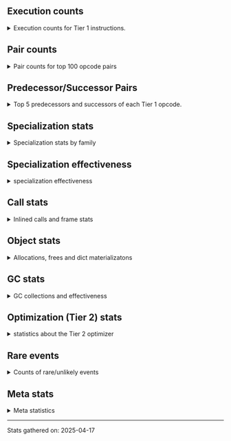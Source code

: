 ## Execution counts

<details>
<summary> Execution counts for Tier 1 instructions. </summary>


The "miss ratio" column shows the percentage of times the instruction
executed that it deoptimized. When this happens, the base unspecialized
instruction is not counted.

<table>
<thead>
<tr>
<th align="left">Name</th>
<th align="right">Base Count</th>
<th align="right">Head Count</th>
<th align="right">Change</th>
</tr>
</thead>
<tbody>
<tr>
<td align="left">JUMP_BACKWARD</td>
<td align="right">1,000</td>
<td align="right">1,025</td>
<td align="right">2.5%</td>
</tr>
<tr>
<td align="left">LOAD_SUPER_ATTR</td>
<td align="right">60</td>
<td align="right">61</td>
<td align="right">1.7%</td>
</tr>
<tr>
<td align="left">RESUME</td>
<td align="right">2,967</td>
<td align="right">2,982</td>
<td align="right">0.5%</td>
</tr>
<tr>
<td align="left">LOAD_GLOBAL</td>
<td align="right">18,083</td>
<td align="right">18,156</td>
<td align="right">0.4%</td>
</tr>
<tr>
<td align="left">YIELD_VALUE</td>
<td align="right">17,706,885</td>
<td align="right">17,751,539</td>
<td align="right">0.3%</td>
</tr>
<tr>
<td align="left">FOR_ITER_GEN</td>
<td align="right">19,108,431</td>
<td align="right">19,153,240</td>
<td align="right">0.2%</td>
</tr>
<tr>
<td align="left">POP_JUMP_IF_NONE</td>
<td align="right">9,530,428</td>
<td align="right">9,508,574</td>
<td align="right">-0.2%</td>
</tr>
<tr>
<td align="left">CALL_METHOD_DESCRIPTOR_FAST</td>
<td align="right">17,977,136</td>
<td align="right">18,017,848</td>
<td align="right">0.2%</td>
</tr>
<tr>
<td align="left">UNPACK_SEQUENCE</td>
<td align="right">9,012</td>
<td align="right">9,031</td>
<td align="right">0.2%</td>
</tr>
<tr>
<td align="left">BINARY_OP_EXTEND</td>
<td align="right">745,822</td>
<td align="right">744,345</td>
<td align="right">-0.2%</td>
</tr>
<tr>
<td align="left">LOAD_CONST</td>
<td align="right">11,086</td>
<td align="right">11,104</td>
<td align="right">0.2%</td>
</tr>
<tr>
<td align="left">LOAD_COMMON_CONSTANT</td>
<td align="right">7,942,135</td>
<td align="right">7,930,308</td>
<td align="right">-0.1%</td>
</tr>
<tr>
<td align="left">SET_FUNCTION_ATTRIBUTE</td>
<td align="right">8,105,931</td>
<td align="right">8,093,996</td>
<td align="right">-0.1%</td>
</tr>
<tr>
<td align="left">CALL_KW</td>
<td align="right">1,445</td>
<td align="right">1,447</td>
<td align="right">0.1%</td>
</tr>
<tr>
<td align="left">CALL_BOUND_METHOD_GENERAL</td>
<td align="right">165,765</td>
<td align="right">165,561</td>
<td align="right">-0.1%</td>
</tr>
<tr>
<td align="left">CONTAINS_OP</td>
<td align="right">17,474,119</td>
<td align="right">17,454,703</td>
<td align="right">-0.1%</td>
</tr>
<tr>
<td align="left">BINARY_OP</td>
<td align="right">45,947,794</td>
<td align="right">45,897,647</td>
<td align="right">-0.1%</td>
</tr>
<tr>
<td align="left">MAKE_FUNCTION</td>
<td align="right">11,029,298</td>
<td align="right">11,017,400</td>
<td align="right">-0.1%</td>
</tr>
<tr>
<td align="left">RETURN_GENERATOR</td>
<td align="right">11,118,375</td>
<td align="right">11,106,415</td>
<td align="right">-0.1%</td>
</tr>
<tr>
<td align="left">CALL</td>
<td align="right">23,821</td>
<td align="right">23,846</td>
<td align="right">0.1%</td>
</tr>
<tr>
<td align="left">LOAD_ATTR_MODULE</td>
<td align="right">495,439</td>
<td align="right">494,921</td>
<td align="right">-0.1%</td>
</tr>
<tr>
<td align="left">COPY</td>
<td align="right">11,636,710</td>
<td align="right">11,624,805</td>
<td align="right">-0.1%</td>
</tr>
<tr>
<td align="left">JUMP_FORWARD</td>
<td align="right">12,454,707</td>
<td align="right">12,442,418</td>
<td align="right">-0.1%</td>
</tr>
<tr>
<td align="left">COMPARE_OP</td>
<td align="right">30,543,769</td>
<td align="right">30,519,031</td>
<td align="right">-0.1%</td>
</tr>
<tr>
<td align="left">LOAD_ATTR_NONDESCRIPTOR_WITH_VALUES</td>
<td align="right">1,222,384</td>
<td align="right">1,221,402</td>
<td align="right">-0.1%</td>
</tr>
<tr>
<td align="left">IS_OP</td>
<td align="right">45,170,478</td>
<td align="right">45,203,437</td>
<td align="right">0.1%</td>
</tr>
<tr>
<td align="left">CHECK_EXC_MATCH</td>
<td align="right">655,115</td>
<td align="right">655,591</td>
<td align="right">0.1%</td>
</tr>
<tr>
<td align="left">POP_EXCEPT</td>
<td align="right">655,115</td>
<td align="right">655,591</td>
<td align="right">0.1%</td>
</tr>
<tr>
<td align="left">PUSH_EXC_INFO</td>
<td align="right">655,115</td>
<td align="right">655,591</td>
<td align="right">0.1%</td>
</tr>
<tr>
<td align="left">LOAD_ATTR_METHOD_WITH_VALUES</td>
<td align="right">35,739,218</td>
<td align="right">35,764,024</td>
<td align="right">0.1%</td>
</tr>
<tr>
<td align="left">CALL_PY_EXACT_ARGS</td>
<td align="right">52,951,874</td>
<td align="right">52,916,517</td>
<td align="right">-0.1%</td>
</tr>
<tr>
<td align="left">UNPACK_SEQUENCE_TUPLE</td>
<td align="right">1,288,503</td>
<td align="right">1,287,692</td>
<td align="right">-0.1%</td>
</tr>
<tr>
<td align="left">JUMP_BACKWARD_NO_JIT</td>
<td align="right">135,343,315</td>
<td align="right">135,425,713</td>
<td align="right">0.1%</td>
</tr>
<tr>
<td align="left">BUILD_SET</td>
<td align="right">40,302</td>
<td align="right">40,325</td>
<td align="right">0.1%</td>
</tr>
<tr>
<td align="left">FOR_ITER_LIST</td>
<td align="right">48,512,720</td>
<td align="right">48,540,069</td>
<td align="right">0.1%</td>
</tr>
<tr>
<td align="left">LOAD_CONST_MORTAL</td>
<td align="right">25,950,553</td>
<td align="right">25,936,892</td>
<td align="right">-0.1%</td>
</tr>
<tr>
<td align="left">LOAD_FAST_BORROW_LOAD_FAST_BORROW</td>
<td align="right">193,586,725</td>
<td align="right">193,484,896</td>
<td align="right">-0.1%</td>
</tr>
<tr>
<td align="left">COPY_FREE_VARS</td>
<td align="right">24,761,791</td>
<td align="right">24,750,005</td>
<td align="right">-0.0%</td>
</tr>
<tr>
<td align="left">BUILD_TUPLE</td>
<td align="right">44,878,776</td>
<td align="right">44,857,698</td>
<td align="right">-0.0%</td>
</tr>
<tr>
<td align="left">LOAD_DEREF</td>
<td align="right">53,370,515</td>
<td align="right">53,394,715</td>
<td align="right">0.0%</td>
</tr>
<tr>
<td align="left">BINARY_OP_SUBSCR_LIST_INT</td>
<td align="right">23,395,195</td>
<td align="right">23,385,834</td>
<td align="right">-0.0%</td>
</tr>
<tr>
<td align="left">BINARY_OP_SUBTRACT_INT</td>
<td align="right">1,811,756</td>
<td align="right">1,811,046</td>
<td align="right">-0.0%</td>
</tr>
<tr>
<td align="left">POP_ITER</td>
<td align="right">44,506,010</td>
<td align="right">44,489,385</td>
<td align="right">-0.0%</td>
</tr>
<tr>
<td align="left">FOR_ITER_TUPLE</td>
<td align="right">27,136,336</td>
<td align="right">27,146,415</td>
<td align="right">0.0%</td>
</tr>
<tr>
<td align="left">FOR_ITER</td>
<td align="right">81,894,726</td>
<td align="right">81,867,007</td>
<td align="right">-0.0%</td>
</tr>
<tr>
<td align="left">LOAD_CONST_IMMORTAL</td>
<td align="right">123,617,059</td>
<td align="right">123,579,387</td>
<td align="right">-0.0%</td>
</tr>
<tr>
<td align="left">GET_ITER</td>
<td align="right">54,233,163</td>
<td align="right">54,216,678</td>
<td align="right">-0.0%</td>
</tr>
<tr>
<td align="left">BINARY_OP_SUBSCR_GETITEM</td>
<td align="right">20,688</td>
<td align="right">20,682</td>
<td align="right">-0.0%</td>
</tr>
<tr>
<td align="left">TO_BOOL_NONE</td>
<td align="right">2,007,960</td>
<td align="right">2,007,555</td>
<td align="right">-0.0%</td>
</tr>
<tr>
<td align="left">TO_BOOL_BOOL</td>
<td align="right">149,998,675</td>
<td align="right">150,028,713</td>
<td align="right">0.0%</td>
</tr>
<tr>
<td align="left">STORE_ATTR</td>
<td align="right">175,305</td>
<td align="right">175,338</td>
<td align="right">0.0%</td>
</tr>
<tr>
<td align="left">POP_JUMP_IF_TRUE</td>
<td align="right">80,980,884</td>
<td align="right">80,966,026</td>
<td align="right">-0.0%</td>
</tr>
<tr>
<td align="left">CALL_PY_GENERAL</td>
<td align="right">4,002,216</td>
<td align="right">4,001,515</td>
<td align="right">-0.0%</td>
</tr>
<tr>
<td align="left">CALL_BUILTIN_FAST_WITH_KEYWORDS</td>
<td align="right">4,469,934</td>
<td align="right">4,469,164</td>
<td align="right">-0.0%</td>
</tr>
<tr>
<td align="left">IMPORT_FROM</td>
<td align="right">6,590,673</td>
<td align="right">6,589,557</td>
<td align="right">-0.0%</td>
</tr>
<tr>
<td align="left">STORE_SUBSCR_LIST_INT</td>
<td align="right">15,985,029</td>
<td align="right">15,987,633</td>
<td align="right">0.0%</td>
</tr>
<tr>
<td align="left">TO_BOOL_INT</td>
<td align="right">15,743,542</td>
<td align="right">15,740,979</td>
<td align="right">-0.0%</td>
</tr>
<tr>
<td align="left">FOR_ITER_RANGE</td>
<td align="right">8,978,069</td>
<td align="right">8,979,465</td>
<td align="right">0.0%</td>
</tr>
<tr>
<td align="left">LOAD_ATTR_NONDESCRIPTOR_NO_DICT</td>
<td align="right">46,415,786</td>
<td align="right">46,408,584</td>
<td align="right">-0.0%</td>
</tr>
<tr>
<td align="left">GET_YIELD_FROM_ITER</td>
<td align="right">389,962</td>
<td align="right">389,902</td>
<td align="right">-0.0%</td>
</tr>
<tr>
<td align="left">UNPACK_SEQUENCE_TWO_TUPLE</td>
<td align="right">82,380,775</td>
<td align="right">82,393,374</td>
<td align="right">0.0%</td>
</tr>
<tr>
<td align="left">IMPORT_NAME</td>
<td align="right">5,753,883</td>
<td align="right">5,753,034</td>
<td align="right">-0.0%</td>
</tr>
<tr>
<td align="left">CALL_BUILTIN_CLASS</td>
<td align="right">6,832,167</td>
<td align="right">6,831,230</td>
<td align="right">-0.0%</td>
</tr>
<tr>
<td align="left">RETURN_VALUE</td>
<td align="right">181,940,573</td>
<td align="right">181,915,981</td>
<td align="right">-0.0%</td>
</tr>
<tr>
<td align="left">STORE_FAST_STORE_FAST</td>
<td align="right">83,892,085</td>
<td align="right">83,903,250</td>
<td align="right">0.0%</td>
</tr>
<tr>
<td align="left">POP_TOP</td>
<td align="right">55,269,345</td>
<td align="right">55,276,482</td>
<td align="right">0.0%</td>
</tr>
<tr>
<td align="left">BINARY_OP_SUBSCR_DICT</td>
<td align="right">2,616,983</td>
<td align="right">2,616,654</td>
<td align="right">-0.0%</td>
</tr>
<tr>
<td align="left">POP_JUMP_IF_NOT_NONE</td>
<td align="right">36,647,572</td>
<td align="right">36,643,024</td>
<td align="right">-0.0%</td>
</tr>
<tr>
<td align="left">LOAD_ATTR_PROPERTY</td>
<td align="right">21,695,784</td>
<td align="right">21,698,424</td>
<td align="right">0.0%</td>
</tr>
<tr>
<td align="left">STORE_ATTR_SLOT</td>
<td align="right">6,623,437</td>
<td align="right">6,622,642</td>
<td align="right">-0.0%</td>
</tr>
<tr>
<td align="left">LOAD_ATTR_CLASS</td>
<td align="right">1,389,895</td>
<td align="right">1,389,731</td>
<td align="right">-0.0%</td>
</tr>
<tr>
<td align="left">RESUME_CHECK</td>
<td align="right">199,311,872</td>
<td align="right">199,331,995</td>
<td align="right">0.0%</td>
</tr>
<tr>
<td align="left">STORE_SUBSCR</td>
<td align="right">2,585,191</td>
<td align="right">2,585,447</td>
<td align="right">0.0%</td>
</tr>
<tr>
<td align="left">EXIT_INIT_CHECK</td>
<td align="right">654,547</td>
<td align="right">654,483</td>
<td align="right">-0.0%</td>
</tr>
<tr>
<td align="left">CALL_ALLOC_AND_ENTER_INIT</td>
<td align="right">654,563</td>
<td align="right">654,499</td>
<td align="right">-0.0%</td>
</tr>
<tr>
<td align="left">TO_BOOL_LIST</td>
<td align="right">2,008,741</td>
<td align="right">2,008,554</td>
<td align="right">-0.0%</td>
</tr>
<tr>
<td align="left">LOAD_GLOBAL_BUILTIN</td>
<td align="right">178,630,531</td>
<td align="right">178,614,325</td>
<td align="right">-0.0%</td>
</tr>
<tr>
<td align="left">SEND_GEN</td>
<td align="right">746,379</td>
<td align="right">746,319</td>
<td align="right">-0.0%</td>
</tr>
<tr>
<td align="left">CALL_BOUND_METHOD_EXACT_ARGS</td>
<td align="right">18,631,577</td>
<td align="right">18,632,953</td>
<td align="right">0.0%</td>
</tr>
<tr>
<td align="left">END_FOR</td>
<td align="right">2,995,442</td>
<td align="right">2,995,222</td>
<td align="right">-0.0%</td>
</tr>
<tr>
<td align="left">LIST_APPEND</td>
<td align="right">4,035,059</td>
<td align="right">4,035,349</td>
<td align="right">0.0%</td>
</tr>
<tr>
<td align="left">LOAD_ATTR_METHOD_NO_DICT</td>
<td align="right">71,964,896</td>
<td align="right">71,960,034</td>
<td align="right">-0.0%</td>
</tr>
<tr>
<td align="left">LOAD_ATTR_SLOT</td>
<td align="right">75,571,002</td>
<td align="right">75,575,977</td>
<td align="right">0.0%</td>
</tr>
<tr>
<td align="left">LOAD_SMALL_INT</td>
<td align="right">49,303,029</td>
<td align="right">49,299,862</td>
<td align="right">-0.0%</td>
</tr>
<tr>
<td align="left">LOAD_GLOBAL_MODULE</td>
<td align="right">113,105,176</td>
<td align="right">113,098,003</td>
<td align="right">-0.0%</td>
</tr>
<tr>
<td align="left">CALL_KW_PY</td>
<td align="right">7,541,899</td>
<td align="right">7,541,421</td>
<td align="right">-0.0%</td>
</tr>
<tr>
<td align="left">MAKE_CELL</td>
<td align="right">4,497,830</td>
<td align="right">4,497,552</td>
<td align="right">-0.0%</td>
</tr>
<tr>
<td align="left">LOAD_ATTR_INSTANCE_VALUE</td>
<td align="right">6,026,524</td>
<td align="right">6,026,155</td>
<td align="right">-0.0%</td>
</tr>
<tr>
<td align="left">POP_JUMP_IF_FALSE</td>
<td align="right">232,799,037</td>
<td align="right">232,785,572</td>
<td align="right">-0.0%</td>
</tr>
<tr>
<td align="left">COMPARE_OP_STR</td>
<td align="right">10,921,349</td>
<td align="right">10,920,745</td>
<td align="right">-0.0%</td>
</tr>
<tr>
<td align="left">STORE_FAST</td>
<td align="right">273,599,258</td>
<td align="right">273,584,740</td>
<td align="right">-0.0%</td>
</tr>
<tr>
<td align="left">BINARY_OP_ADD_INT</td>
<td align="right">9,990,373</td>
<td align="right">9,990,886</td>
<td align="right">0.0%</td>
</tr>
<tr>
<td align="left">STORE_FAST_LOAD_FAST</td>
<td align="right">3,329,602</td>
<td align="right">3,329,769</td>
<td align="right">0.0%</td>
</tr>
<tr>
<td align="left">CALL_METHOD_DESCRIPTOR_NOARGS</td>
<td align="right">23,130,501</td>
<td align="right">23,131,617</td>
<td align="right">0.0%</td>
</tr>
<tr>
<td align="left">RAISE_VARARGS</td>
<td align="right">83,116</td>
<td align="right">83,120</td>
<td align="right">0.0%</td>
</tr>
<tr>
<td align="left">CALL_METHOD_DESCRIPTOR_O</td>
<td align="right">15,010,454</td>
<td align="right">15,011,173</td>
<td align="right">0.0%</td>
</tr>
<tr>
<td align="left">CALL_BUILTIN_FAST</td>
<td align="right">33,148,096</td>
<td align="right">33,146,573</td>
<td align="right">-0.0%</td>
</tr>
<tr>
<td align="left">LOAD_FAST</td>
<td align="right">53,342,479</td>
<td align="right">53,340,036</td>
<td align="right">-0.0%</td>
</tr>
<tr>
<td align="left">SWAP</td>
<td align="right">35,440,031</td>
<td align="right">35,441,630</td>
<td align="right">0.0%</td>
</tr>
<tr>
<td align="left">MAP_ADD</td>
<td align="right">6,242,167</td>
<td align="right">6,241,897</td>
<td align="right">-0.0%</td>
</tr>
<tr>
<td align="left">TO_BOOL_ALWAYS_TRUE</td>
<td align="right">172,073</td>
<td align="right">172,066</td>
<td align="right">-0.0%</td>
</tr>
<tr>
<td align="left">LOAD_FAST_LOAD_FAST</td>
<td align="right">5,277,007</td>
<td align="right">5,276,797</td>
<td align="right">-0.0%</td>
</tr>
<tr>
<td align="left">UNARY_NEGATIVE</td>
<td align="right">461,745</td>
<td align="right">461,727</td>
<td align="right">-0.0%</td>
</tr>
<tr>
<td align="left">INTERPRETER_EXIT</td>
<td align="right">78,751,418</td>
<td align="right">78,748,495</td>
<td align="right">-0.0%</td>
</tr>
<tr>
<td align="left">STORE_ATTR_INSTANCE_VALUE</td>
<td align="right">2,281,642</td>
<td align="right">2,281,567</td>
<td align="right">-0.0%</td>
</tr>
<tr>
<td align="left">CALL_KW_NON_PY</td>
<td align="right">598,527</td>
<td align="right">598,546</td>
<td align="right">0.0%</td>
</tr>
<tr>
<td align="left">CALL_TUPLE_1</td>
<td align="right">4,613,081</td>
<td align="right">4,612,936</td>
<td align="right">-0.0%</td>
</tr>
<tr>
<td align="left">JUMP_BACKWARD_NO_INTERRUPT</td>
<td align="right">745,970</td>
<td align="right">745,993</td>
<td align="right">0.0%</td>
</tr>
<tr>
<td align="left">LOAD_SUPER_ATTR_ATTR</td>
<td align="right">942,639</td>
<td align="right">942,667</td>
<td align="right">0.0%</td>
</tr>
<tr>
<td align="left">BINARY_OP_MULTIPLY_INT</td>
<td align="right">2,195,196</td>
<td align="right">2,195,131</td>
<td align="right">-0.0%</td>
</tr>
<tr>
<td align="left">COMPARE_OP_INT</td>
<td align="right">40,098,135</td>
<td align="right">40,099,302</td>
<td align="right">0.0%</td>
</tr>
<tr>
<td align="left">CALL_NON_PY_GENERAL</td>
<td align="right">17,449,701</td>
<td align="right">17,449,264</td>
<td align="right">-0.0%</td>
</tr>
<tr>
<td align="left">CALL_ISINSTANCE</td>
<td align="right">52,115,510</td>
<td align="right">52,114,253</td>
<td align="right">-0.0%</td>
</tr>
<tr>
<td align="left">LOAD_SUPER_ATTR_METHOD</td>
<td align="right">1,323,305</td>
<td align="right">1,323,334</td>
<td align="right">0.0%</td>
</tr>
<tr>
<td align="left">STORE_SUBSCR_DICT</td>
<td align="right">1,754,511</td>
<td align="right">1,754,546</td>
<td align="right">0.0%</td>
</tr>
<tr>
<td align="left">NOP</td>
<td align="right">26,231,509</td>
<td align="right">26,230,997</td>
<td align="right">-0.0%</td>
</tr>
<tr>
<td align="left">LIST_EXTEND</td>
<td align="right">1,029,087</td>
<td align="right">1,029,107</td>
<td align="right">0.0%</td>
</tr>
<tr>
<td align="left">CALL_INTRINSIC_1</td>
<td align="right">1,029,978</td>
<td align="right">1,029,998</td>
<td align="right">0.0%</td>
</tr>
<tr>
<td align="left">STORE_DEREF</td>
<td align="right">6,787,381</td>
<td align="right">6,787,264</td>
<td align="right">-0.0%</td>
</tr>
<tr>
<td align="left">CALL_TYPE_1</td>
<td align="right">12,709,275</td>
<td align="right">12,709,056</td>
<td align="right">-0.0%</td>
</tr>
<tr>
<td align="left">TO_BOOL</td>
<td align="right">9,778,003</td>
<td align="right">9,777,835</td>
<td align="right">-0.0%</td>
</tr>
<tr>
<td align="left">UNARY_NOT</td>
<td align="right">4,181,772</td>
<td align="right">4,181,703</td>
<td align="right">-0.0%</td>
</tr>
<tr>
<td align="left">BUILD_MAP</td>
<td align="right">26,730,796</td>
<td align="right">26,730,430</td>
<td align="right">-0.0%</td>
</tr>
<tr>
<td align="left">LOAD_FAST_AND_CLEAR</td>
<td align="right">13,164,011</td>
<td align="right">13,163,832</td>
<td align="right">-0.0%</td>
</tr>
<tr>
<td align="left">CALL_LIST_APPEND</td>
<td align="right">19,077,749</td>
<td align="right">19,077,497</td>
<td align="right">-0.0%</td>
</tr>
<tr>
<td align="left">CONTAINS_OP_SET</td>
<td align="right">78,671</td>
<td align="right">78,670</td>
<td align="right">-0.0%</td>
</tr>
<tr>
<td align="left">CONTAINS_OP_DICT</td>
<td align="right">23,422,223</td>
<td align="right">23,421,926</td>
<td align="right">-0.0%</td>
</tr>
<tr>
<td align="left">DICT_MERGE</td>
<td align="right">18,314,288</td>
<td align="right">18,314,140</td>
<td align="right">-0.0%</td>
</tr>
<tr>
<td align="left">CALL_LEN</td>
<td align="right">21,985,620</td>
<td align="right">21,985,773</td>
<td align="right">0.0%</td>
</tr>
<tr>
<td align="left">LOAD_ATTR_CLASS_WITH_METACLASS_CHECK</td>
<td align="right">16,016,960</td>
<td align="right">16,017,048</td>
<td align="right">0.0%</td>
</tr>
<tr>
<td align="left">LOAD_FAST_CHECK</td>
<td align="right">1,244,529</td>
<td align="right">1,244,534</td>
<td align="right">0.0%</td>
</tr>
<tr>
<td align="left">LOAD_FAST_BORROW</td>
<td align="right">698,398,630</td>
<td align="right">698,401,170</td>
<td align="right">0.0%</td>
</tr>
<tr>
<td align="left">CALL_BUILTIN_O</td>
<td align="right">10,873,672</td>
<td align="right">10,873,645</td>
<td align="right">-0.0%</td>
</tr>
<tr>
<td align="left">COMPARE_OP_FLOAT</td>
<td align="right">427,551</td>
<td align="right">427,552</td>
<td align="right">0.0%</td>
</tr>
<tr>
<td align="left">BINARY_OP_SUBSCR_TUPLE_INT</td>
<td align="right">6,744,383</td>
<td align="right">6,744,369</td>
<td align="right">-0.0%</td>
</tr>
<tr>
<td align="left">CALL_FUNCTION_EX</td>
<td align="right">21,977,476</td>
<td align="right">21,977,437</td>
<td align="right">-0.0%</td>
</tr>
<tr>
<td align="left">PUSH_NULL</td>
<td align="right">38,530,230</td>
<td align="right">38,530,170</td>
<td align="right">-0.0%</td>
</tr>
<tr>
<td align="left">BUILD_LIST</td>
<td align="right">16,944,941</td>
<td align="right">16,944,918</td>
<td align="right">-0.0%</td>
</tr>
<tr>
<td align="left">LOAD_ATTR</td>
<td align="right">70,800,328</td>
<td align="right">70,800,289</td>
<td align="right">-0.0%</td>
</tr>
<tr>
<td align="left">EXTENDED_ARG</td>
<td align="right">18,601,909</td>
<td align="right">18,601,913</td>
<td align="right">0.0%</td>
</tr>
<tr>
<td align="left">DELETE_FAST</td>
<td align="right">1,036,043</td>
<td align="right">1,036,043</td>
<td align="right">0.0%</td>
</tr>
<tr>
<td align="left">BINARY_OP_ADD_UNICODE</td>
<td align="right">388,827</td>
<td align="right">388,827</td>
<td align="right">0.0%</td>
</tr>
<tr>
<td align="left">END_SEND</td>
<td align="right">372,870</td>
<td align="right">372,870</td>
<td align="right">0.0%</td>
</tr>
<tr>
<td align="left">TO_BOOL_STR</td>
<td align="right">342,175</td>
<td align="right">342,175</td>
<td align="right">0.0%</td>
</tr>
<tr>
<td align="left">SEND</td>
<td align="right">270,096</td>
<td align="right">270,096</td>
<td align="right">0.0%</td>
</tr>
<tr>
<td align="left">FORMAT_SIMPLE</td>
<td align="right">178,534</td>
<td align="right">178,534</td>
<td align="right">0.0%</td>
</tr>
<tr>
<td align="left">CONVERT_VALUE</td>
<td align="right">178,532</td>
<td align="right">178,532</td>
<td align="right">0.0%</td>
</tr>
<tr>
<td align="left">UNPACK_SEQUENCE_LIST</td>
<td align="right">141,401</td>
<td align="right">141,401</td>
<td align="right">0.0%</td>
</tr>
<tr>
<td align="left">CALL_STR_1</td>
<td align="right">133,724</td>
<td align="right">133,724</td>
<td align="right">0.0%</td>
</tr>
<tr>
<td align="left">BUILD_STRING</td>
<td align="right">89,009</td>
<td align="right">89,009</td>
<td align="right">0.0%</td>
</tr>
<tr>
<td align="left">SET_ADD</td>
<td align="right">14,629</td>
<td align="right">14,629</td>
<td align="right">0.0%</td>
</tr>
<tr>
<td align="left">BINARY_SLICE</td>
<td align="right">12,037</td>
<td align="right">12,037</td>
<td align="right">0.0%</td>
</tr>
<tr>
<td align="left">STORE_NAME</td>
<td align="right">9,212</td>
<td align="right">9,212</td>
<td align="right">0.0%</td>
</tr>
<tr>
<td align="left">LOAD_NAME</td>
<td align="right">8,941</td>
<td align="right">8,941</td>
<td align="right">0.0%</td>
</tr>
<tr>
<td align="left">BINARY_OP_SUBSCR_STR_INT</td>
<td align="right">5,550</td>
<td align="right">5,550</td>
<td align="right">0.0%</td>
</tr>
<tr>
<td align="left">LOAD_SPECIAL</td>
<td align="right">4,150</td>
<td align="right">4,150</td>
<td align="right">0.0%</td>
</tr>
<tr>
<td align="left">CALL_METHOD_DESCRIPTOR_FAST_WITH_KEYWORDS</td>
<td align="right">2,645</td>
<td align="right">2,645</td>
<td align="right">0.0%</td>
</tr>
<tr>
<td align="left">RERAISE</td>
<td align="right">1,679</td>
<td align="right">1,679</td>
<td align="right">0.0%</td>
</tr>
<tr>
<td align="left">DELETE_SUBSCR</td>
<td align="right">1,055</td>
<td align="right">1,055</td>
<td align="right">0.0%</td>
</tr>
<tr>
<td align="left">STORE_SLICE</td>
<td align="right">591</td>
<td align="right">591</td>
<td align="right">0.0%</td>
</tr>
<tr>
<td align="left">BINARY_OP_SUBTRACT_FLOAT</td>
<td align="right">447</td>
<td align="right">447</td>
<td align="right">0.0%</td>
</tr>
<tr>
<td align="left">CALL_KW_BOUND_METHOD</td>
<td align="right">394</td>
<td align="right">394</td>
<td align="right">0.0%</td>
</tr>
<tr>
<td align="left">BINARY_OP_ADD_FLOAT</td>
<td align="right">255</td>
<td align="right">255</td>
<td align="right">0.0%</td>
</tr>
<tr>
<td align="left">BUILD_SLICE</td>
<td align="right">200</td>
<td align="right">200</td>
<td align="right">0.0%</td>
</tr>
<tr>
<td align="left">LOAD_BUILD_CLASS</td>
<td align="right">133</td>
<td align="right">133</td>
<td align="right">0.0%</td>
</tr>
<tr>
<td align="left">LOAD_LOCALS</td>
<td align="right">127</td>
<td align="right">127</td>
<td align="right">0.0%</td>
</tr>
<tr>
<td align="left">BINARY_OP_INPLACE_ADD_UNICODE</td>
<td align="right">102</td>
<td align="right">102</td>
<td align="right">0.0%</td>
</tr>
<tr>
<td align="left">LOAD_ATTR_METHOD_LAZY_DICT</td>
<td align="right">92</td>
<td align="right">92</td>
<td align="right">0.0%</td>
</tr>
<tr>
<td align="left">DELETE_NAME</td>
<td align="right">6</td>
<td align="right">6</td>
<td align="right">0.0%</td>
</tr>
<tr>
<td align="left">BINARY_OP_MULTIPLY_FLOAT</td>
<td align="right">3</td>
<td align="right">3</td>
<td align="right">0.0%</td>
</tr>
<tr>
<td align="left">DICT_UPDATE</td>
<td align="right">1</td>
<td align="right">1</td>
<td align="right">0.0%</td>
</tr>
<tr>
<td align="left">STORE_GLOBAL</td>
<td align="right">1</td>
<td align="right">1</td>
<td align="right">0.0%</td>
</tr>
</tbody>
</table>


</details>

## Pair counts

<details>
<summary> Pair counts for top 100 opcode pairs </summary>


Pairs of specialized operations that deoptimize and are then followed by
the corresponding unspecialized instruction are not counted as pairs.

Not included in comparative output.


</details>

## Predecessor/Successor Pairs

<details>
<summary> Top 5 predecessors and successors of each Tier 1 opcode. </summary>


This does not include the unspecialized instructions that occur after a
specialized instruction deoptimizes.

Not included in comparative output.


</details>

## Specialization stats

<details>
<summary> Specialization stats by family </summary>

### BINARY_OP

<details>
<summary> specialization stats for BINARY_OP family </summary>

<table>
<thead>
<tr>
<th align="left">Kind</th>
<th align="right">Base Count</th>
<th align="right">Base Ratio</th>
<th align="right">Head Count</th>
<th align="right">Head Ratio</th>
<th align="right">Change</th>
</tr>
</thead>
<tbody>
<tr>
<td align="left">
miss
<details>
<summary>ⓘ</summary>

Specialized instructions that deopt.
</details>
</td>
<td align="right">60,662</td>
<td align="right">0.1%</td>
<td align="right">60,408</td>
<td align="right">0.1%</td>
<td align="right">-0.4%</td>
</tr>
<tr>
<td align="left">
deferred
<details>
<summary>ⓘ</summary>

Lists the number of "deferred" (i.e. not specialized) instructions executed.
</details>
</td>
<td align="right">45,916,293</td>
<td align="right">39.2%</td>
<td align="right">45,866,107</td>
<td align="right">39.1%</td>
<td align="right">-0.1%</td>
</tr>
<tr>
<td align="left">
hit
<details>
<summary>ⓘ</summary>

Specialized instructions that complete.
</details>
</td>
<td align="right">71,244,398</td>
<td align="right">60.8%</td>
<td align="right">71,223,835</td>
<td align="right">60.8%</td>
<td align="right">-0.0%</td>
</tr>
</tbody>
</table>

<table>
<thead>
<tr>
<th align="left">Success</th>
<th align="right">Base Count</th>
<th align="right">Base Ratio</th>
<th align="right">Head Count</th>
<th align="right">Head Ratio</th>
<th align="right">Change</th>
</tr>
</thead>
<tbody>
<tr>
<td align="left">Success</td>
<td align="right">3,235</td>
<td align="right">9.9%</td>
<td align="right">3,279</td>
<td align="right">10.0%</td>
<td align="right">1.4%</td>
</tr>
<tr>
<td align="left">Failure</td>
<td align="right">29,408</td>
<td align="right">90.1%</td>
<td align="right">29,402</td>
<td align="right">90.0%</td>
<td align="right">-0.0%</td>
</tr>
</tbody>
</table>

<table>
<thead>
<tr>
<th align="left">Failure kind</th>
<th align="right">Base Count</th>
<th align="right">Base Ratio</th>
<th align="right">Head Count</th>
<th align="right">Head Ratio</th>
<th align="right">Change</th>
</tr>
</thead>
<tbody>
<tr>
<td align="left">floor divide</td>
<td align="right">363</td>
<td align="right">1.2%</td>
<td align="right">367</td>
<td align="right">1.2%</td>
<td align="right">1.1%</td>
</tr>
<tr>
<td align="left">lshift</td>
<td align="right">91</td>
<td align="right">0.3%</td>
<td align="right">92</td>
<td align="right">0.3%</td>
<td align="right">1.1%</td>
</tr>
<tr>
<td align="left">subtract different types</td>
<td align="right">573</td>
<td align="right">1.9%</td>
<td align="right">568</td>
<td align="right">1.9%</td>
<td align="right">-0.9%</td>
</tr>
<tr>
<td align="left">subscr list slice</td>
<td align="right">273</td>
<td align="right">0.9%</td>
<td align="right">275</td>
<td align="right">0.9%</td>
<td align="right">0.7%</td>
</tr>
<tr>
<td align="left">power</td>
<td align="right">982</td>
<td align="right">3.3%</td>
<td align="right">989</td>
<td align="right">3.4%</td>
<td align="right">0.7%</td>
</tr>
<tr>
<td align="left">add different types</td>
<td align="right">1,009</td>
<td align="right">3.4%</td>
<td align="right">1,014</td>
<td align="right">3.4%</td>
<td align="right">0.5%</td>
</tr>
<tr>
<td align="left">and int</td>
<td align="right">3,891</td>
<td align="right">13.2%</td>
<td align="right">3,872</td>
<td align="right">13.2%</td>
<td align="right">-0.5%</td>
</tr>
<tr>
<td align="left">remainder</td>
<td align="right">708</td>
<td align="right">2.4%</td>
<td align="right">705</td>
<td align="right">2.4%</td>
<td align="right">-0.4%</td>
</tr>
<tr>
<td align="left">rshift</td>
<td align="right">1,208</td>
<td align="right">4.1%</td>
<td align="right">1,213</td>
<td align="right">4.1%</td>
<td align="right">0.4%</td>
</tr>
<tr>
<td align="left">subscr tuple slice</td>
<td align="right">625</td>
<td align="right">2.1%</td>
<td align="right">627</td>
<td align="right">2.1%</td>
<td align="right">0.3%</td>
</tr>
<tr>
<td align="left">add other</td>
<td align="right">2,897</td>
<td align="right">9.9%</td>
<td align="right">2,893</td>
<td align="right">9.8%</td>
<td align="right">-0.1%</td>
</tr>
<tr>
<td align="left">subscr</td>
<td align="right">4,614</td>
<td align="right">15.7%</td>
<td align="right">4,611</td>
<td align="right">15.7%</td>
<td align="right">-0.1%</td>
</tr>
<tr>
<td align="left">subscr defaultdict</td>
<td align="right">1,763</td>
<td align="right">6.0%</td>
<td align="right">1,764</td>
<td align="right">6.0%</td>
<td align="right">0.1%</td>
</tr>
<tr>
<td align="left">subtract other</td>
<td align="right">3,221</td>
<td align="right">11.0%</td>
<td align="right">3,221</td>
<td align="right">11.0%</td>
<td align="right">0.0%</td>
</tr>
<tr>
<td align="left">multiply different types</td>
<td align="right">2,353</td>
<td align="right">8.0%</td>
<td align="right">2,353</td>
<td align="right">8.0%</td>
<td align="right">0.0%</td>
</tr>
<tr>
<td align="left">or</td>
<td align="right">2,225</td>
<td align="right">7.6%</td>
<td align="right">2,225</td>
<td align="right">7.6%</td>
<td align="right">0.0%</td>
</tr>
<tr>
<td align="left">true divide different types</td>
<td align="right">1,086</td>
<td align="right">3.7%</td>
<td align="right">1,086</td>
<td align="right">3.7%</td>
<td align="right">0.0%</td>
</tr>
<tr>
<td align="left">multiply other</td>
<td align="right">738</td>
<td align="right">2.5%</td>
<td align="right">738</td>
<td align="right">2.5%</td>
<td align="right">0.0%</td>
</tr>
<tr>
<td align="left">out of range</td>
<td align="right">422</td>
<td align="right">1.4%</td>
<td align="right">422</td>
<td align="right">1.4%</td>
<td align="right">0.0%</td>
</tr>
<tr>
<td align="left">and other</td>
<td align="right">210</td>
<td align="right">0.7%</td>
<td align="right">210</td>
<td align="right">0.7%</td>
<td align="right">0.0%</td>
</tr>
<tr>
<td align="left">true divide other</td>
<td align="right">155</td>
<td align="right">0.5%</td>
<td align="right">155</td>
<td align="right">0.5%</td>
<td align="right">0.0%</td>
</tr>
<tr>
<td align="left">subscr array</td>
<td align="right">1</td>
<td align="right">0.0%</td>
<td align="right">1</td>
<td align="right">0.0%</td>
<td align="right">0.0%</td>
</tr>
<tr>
<td align="left">true divide float</td>
<td align="right"></td>
<td align="right"></td>
<td align="right">1</td>
<td align="right">0.0%</td>
<td align="right"></td>
</tr>
</tbody>
</table>


</details>

### BINARY_SLICE

<details>
<summary> specialization stats for BINARY_SLICE family </summary>

<table>
<thead>
<tr>
<th align="left">Kind</th>
<th align="right">Base Count</th>
<th align="right">Base Ratio</th>
<th align="right">Head Count</th>
<th align="right">Head Ratio</th>
<th align="right">Change</th>
</tr>
</thead>
<tbody>
<tr>
<td align="left">
deferred
<details>
<summary>ⓘ</summary>

Lists the number of "deferred" (i.e. not specialized) instructions executed.
</details>
</td>
<td align="right">12,037</td>
<td align="right">100.0%</td>
<td align="right">12,037</td>
<td align="right">100.0%</td>
<td align="right">0.0%</td>
</tr>
</tbody>
</table>


</details>

### CALL

<details>
<summary> specialization stats for CALL family </summary>

<table>
<thead>
<tr>
<th align="left">Kind</th>
<th align="right">Base Count</th>
<th align="right">Base Ratio</th>
<th align="right">Head Count</th>
<th align="right">Head Ratio</th>
<th align="right">Change</th>
</tr>
</thead>
<tbody>
<tr>
<td align="left">
deferred
<details>
<summary>ⓘ</summary>

Lists the number of "deferred" (i.e. not specialized) instructions executed.
</details>
</td>
<td align="right">35,842,949</td>
<td align="right">11.4%</td>
<td align="right">35,887,409</td>
<td align="right">11.5%</td>
<td align="right">0.1%</td>
</tr>
<tr>
<td align="left">
miss
<details>
<summary>ⓘ</summary>

Specialized instructions that deopt.
</details>
</td>
<td align="right">36,523,549</td>
<td align="right">11.7%</td>
<td align="right">36,568,845</td>
<td align="right">11.7%</td>
<td align="right">0.1%</td>
</tr>
<tr>
<td align="left">
hit
<details>
<summary>ⓘ</summary>

Specialized instructions that complete.
</details>
</td>
<td align="right">276,504,494</td>
<td align="right">88.3%</td>
<td align="right">276,464,101</td>
<td align="right">88.3%</td>
<td align="right">-0.0%</td>
</tr>
</tbody>
</table>

<table>
<thead>
<tr>
<th align="left">Success</th>
<th align="right">Base Count</th>
<th align="right">Base Ratio</th>
<th align="right">Head Count</th>
<th align="right">Head Ratio</th>
<th align="right">Change</th>
</tr>
</thead>
<tbody>
<tr>
<td align="left">Success</td>
<td align="right">704,421</td>
<td align="right">100.0%</td>
<td align="right">705,282</td>
<td align="right">100.0%</td>
<td align="right">0.1%</td>
</tr>
<tr>
<td align="left">Failure</td>
<td align="right">0</td>
<td align="right">0.0%</td>
<td align="right">0</td>
<td align="right">0.0%</td>
<td align="right"></td>
</tr>
</tbody>
</table>


</details>

### CALL_KW

<details>
<summary> specialization stats for CALL_KW family </summary>

<table>
<thead>
<tr>
<th align="left">Kind</th>
<th align="right">Base Count</th>
<th align="right">Base Ratio</th>
<th align="right">Head Count</th>
<th align="right">Head Ratio</th>
<th align="right">Change</th>
</tr>
</thead>
<tbody>
<tr>
<td align="left">
deferred
<details>
<summary>ⓘ</summary>

Lists the number of "deferred" (i.e. not specialized) instructions executed.
</details>
</td>
<td align="right">3,183</td>
<td align="right">74.9%</td>
<td align="right">3,185</td>
<td align="right">74.9%</td>
<td align="right">0.1%</td>
</tr>
<tr>
<td align="left">
miss
<details>
<summary>ⓘ</summary>

Specialized instructions that deopt.
</details>
</td>
<td align="right">2,805</td>
<td align="right">66.0%</td>
<td align="right">2,805</td>
<td align="right">66.0%</td>
<td align="right">0.0%</td>
</tr>
</tbody>
</table>

<table>
<thead>
<tr>
<th align="left">Success</th>
<th align="right">Base Count</th>
<th align="right">Base Ratio</th>
<th align="right">Head Count</th>
<th align="right">Head Ratio</th>
<th align="right">Change</th>
</tr>
</thead>
<tbody>
<tr>
<td align="left">Success</td>
<td align="right">1,067</td>
<td align="right">100.0%</td>
<td align="right">1,067</td>
<td align="right">100.0%</td>
<td align="right">0.0%</td>
</tr>
<tr>
<td align="left">Failure</td>
<td align="right">0</td>
<td align="right">0.0%</td>
<td align="right">0</td>
<td align="right">0.0%</td>
<td align="right"></td>
</tr>
</tbody>
</table>


</details>

### COMPARE_OP

<details>
<summary> specialization stats for COMPARE_OP family </summary>

<table>
<thead>
<tr>
<th align="left">Kind</th>
<th align="right">Base Count</th>
<th align="right">Base Ratio</th>
<th align="right">Head Count</th>
<th align="right">Head Ratio</th>
<th align="right">Change</th>
</tr>
</thead>
<tbody>
<tr>
<td align="left">
miss
<details>
<summary>ⓘ</summary>

Specialized instructions that deopt.
</details>
</td>
<td align="right">409,673</td>
<td align="right">0.5%</td>
<td align="right">410,621</td>
<td align="right">0.5%</td>
<td align="right">0.2%</td>
</tr>
<tr>
<td align="left">
deferred
<details>
<summary>ⓘ</summary>

Lists the number of "deferred" (i.e. not specialized) instructions executed.
</details>
</td>
<td align="right">30,505,121</td>
<td align="right">37.2%</td>
<td align="right">30,480,368</td>
<td align="right">37.2%</td>
<td align="right">-0.1%</td>
</tr>
<tr>
<td align="left">
hit
<details>
<summary>ⓘ</summary>

Specialized instructions that complete.
</details>
</td>
<td align="right">51,037,362</td>
<td align="right">62.2%</td>
<td align="right">51,036,978</td>
<td align="right">62.3%</td>
<td align="right">-0.0%</td>
</tr>
</tbody>
</table>

<table>
<thead>
<tr>
<th align="left">Success</th>
<th align="right">Base Count</th>
<th align="right">Base Ratio</th>
<th align="right">Head Count</th>
<th align="right">Head Ratio</th>
<th align="right">Change</th>
</tr>
</thead>
<tbody>
<tr>
<td align="left">Success</td>
<td align="right">8,845</td>
<td align="right">19.1%</td>
<td align="right">8,858</td>
<td align="right">19.1%</td>
<td align="right">0.1%</td>
</tr>
<tr>
<td align="left">Failure</td>
<td align="right">37,476</td>
<td align="right">80.9%</td>
<td align="right">37,496</td>
<td align="right">80.9%</td>
<td align="right">0.1%</td>
</tr>
</tbody>
</table>

<table>
<thead>
<tr>
<th align="left">Failure kind</th>
<th align="right">Base Count</th>
<th align="right">Base Ratio</th>
<th align="right">Head Count</th>
<th align="right">Head Ratio</th>
<th align="right">Change</th>
</tr>
</thead>
<tbody>
<tr>
<td align="left">baseobject</td>
<td align="right">114</td>
<td align="right">0.3%</td>
<td align="right">116</td>
<td align="right">0.3%</td>
<td align="right">1.8%</td>
</tr>
<tr>
<td align="left">set</td>
<td align="right">137</td>
<td align="right">0.4%</td>
<td align="right">136</td>
<td align="right">0.4%</td>
<td align="right">-0.7%</td>
</tr>
<tr>
<td align="left">big int</td>
<td align="right">14,102</td>
<td align="right">37.6%</td>
<td align="right">14,145</td>
<td align="right">37.7%</td>
<td align="right">0.3%</td>
</tr>
<tr>
<td align="left">bool</td>
<td align="right">1,477</td>
<td align="right">3.9%</td>
<td align="right">1,473</td>
<td align="right">3.9%</td>
<td align="right">-0.3%</td>
</tr>
<tr>
<td align="left">tuple</td>
<td align="right">3,155</td>
<td align="right">8.4%</td>
<td align="right">3,147</td>
<td align="right">8.4%</td>
<td align="right">-0.3%</td>
</tr>
<tr>
<td align="left">other</td>
<td align="right">6,478</td>
<td align="right">17.3%</td>
<td align="right">6,467</td>
<td align="right">17.2%</td>
<td align="right">-0.2%</td>
</tr>
<tr>
<td align="left">different types</td>
<td align="right">4,260</td>
<td align="right">11.4%</td>
<td align="right">4,259</td>
<td align="right">11.4%</td>
<td align="right">-0.0%</td>
</tr>
<tr>
<td align="left">string</td>
<td align="right">7,480</td>
<td align="right">20.0%</td>
<td align="right">7,480</td>
<td align="right">19.9%</td>
<td align="right">0.0%</td>
</tr>
<tr>
<td align="left">float long</td>
<td align="right">138</td>
<td align="right">0.4%</td>
<td align="right">138</td>
<td align="right">0.4%</td>
<td align="right">0.0%</td>
</tr>
<tr>
<td align="left">list</td>
<td align="right">91</td>
<td align="right">0.2%</td>
<td align="right">91</td>
<td align="right">0.2%</td>
<td align="right">0.0%</td>
</tr>
<tr>
<td align="left">long float</td>
<td align="right">44</td>
<td align="right">0.1%</td>
<td align="right">44</td>
<td align="right">0.1%</td>
<td align="right">0.0%</td>
</tr>
</tbody>
</table>


</details>

### CONTAINS_OP

<details>
<summary> specialization stats for CONTAINS_OP family </summary>

<table>
<thead>
<tr>
<th align="left">Kind</th>
<th align="right">Base Count</th>
<th align="right">Base Ratio</th>
<th align="right">Head Count</th>
<th align="right">Head Ratio</th>
<th align="right">Change</th>
</tr>
</thead>
<tbody>
<tr>
<td align="left">
deferred
<details>
<summary>ⓘ</summary>

Lists the number of "deferred" (i.e. not specialized) instructions executed.
</details>
</td>
<td align="right">17,466,994</td>
<td align="right">42.6%</td>
<td align="right">17,447,583</td>
<td align="right">42.6%</td>
<td align="right">-0.1%</td>
</tr>
<tr>
<td align="left">
hit
<details>
<summary>ⓘ</summary>

Specialized instructions that complete.
</details>
</td>
<td align="right">23,499,874</td>
<td align="right">57.4%</td>
<td align="right">23,499,576</td>
<td align="right">57.4%</td>
<td align="right">-0.0%</td>
</tr>
<tr>
<td align="left">
miss
<details>
<summary>ⓘ</summary>

Specialized instructions that deopt.
</details>
</td>
<td align="right">1,020</td>
<td align="right">0.0%</td>
<td align="right">1,020</td>
<td align="right">0.0%</td>
<td align="right">0.0%</td>
</tr>
</tbody>
</table>

<table>
<thead>
<tr>
<th align="left">Success</th>
<th align="right">Base Count</th>
<th align="right">Base Ratio</th>
<th align="right">Head Count</th>
<th align="right">Head Ratio</th>
<th align="right">Change</th>
</tr>
</thead>
<tbody>
<tr>
<td align="left">Failure</td>
<td align="right">7,003</td>
<td align="right">98.3%</td>
<td align="right">6,998</td>
<td align="right">98.3%</td>
<td align="right">-0.1%</td>
</tr>
<tr>
<td align="left">Success</td>
<td align="right">122</td>
<td align="right">1.7%</td>
<td align="right">122</td>
<td align="right">1.7%</td>
<td align="right">0.0%</td>
</tr>
</tbody>
</table>

<table>
<thead>
<tr>
<th align="left">Failure kind</th>
<th align="right">Base Count</th>
<th align="right">Base Ratio</th>
<th align="right">Head Count</th>
<th align="right">Head Ratio</th>
<th align="right">Change</th>
</tr>
</thead>
<tbody>
<tr>
<td align="left">tuple</td>
<td align="right">1,474</td>
<td align="right">21.0%</td>
<td align="right">1,472</td>
<td align="right">21.0%</td>
<td align="right">-0.1%</td>
</tr>
<tr>
<td align="left">other</td>
<td align="right">5,048</td>
<td align="right">72.1%</td>
<td align="right">5,045</td>
<td align="right">72.1%</td>
<td align="right">-0.1%</td>
</tr>
<tr>
<td align="left">list</td>
<td align="right">299</td>
<td align="right">4.3%</td>
<td align="right">299</td>
<td align="right">4.3%</td>
<td align="right">0.0%</td>
</tr>
<tr>
<td align="left">str</td>
<td align="right">182</td>
<td align="right">2.6%</td>
<td align="right">182</td>
<td align="right">2.6%</td>
<td align="right">0.0%</td>
</tr>
</tbody>
</table>


</details>

### FOR_ITER

<details>
<summary> specialization stats for FOR_ITER family </summary>

<table>
<thead>
<tr>
<th align="left">Kind</th>
<th align="right">Base Count</th>
<th align="right">Base Ratio</th>
<th align="right">Head Count</th>
<th align="right">Head Ratio</th>
<th align="right">Change</th>
</tr>
</thead>
<tbody>
<tr>
<td align="left">
miss
<details>
<summary>ⓘ</summary>

Specialized instructions that deopt.
</details>
</td>
<td align="right">1,238,190</td>
<td align="right">0.7%</td>
<td align="right">1,255,646</td>
<td align="right">0.7%</td>
<td align="right">1.4%</td>
</tr>
<tr>
<td align="left">
hit
<details>
<summary>ⓘ</summary>

Specialized instructions that complete.
</details>
</td>
<td align="right">102,497,366</td>
<td align="right">55.2%</td>
<td align="right">102,563,543</td>
<td align="right">55.2%</td>
<td align="right">0.1%</td>
</tr>
<tr>
<td align="left">
deferred
<details>
<summary>ⓘ</summary>

Lists the number of "deferred" (i.e. not specialized) instructions executed.
</details>
</td>
<td align="right">81,834,182</td>
<td align="right">44.1%</td>
<td align="right">81,805,800</td>
<td align="right">44.1%</td>
<td align="right">-0.0%</td>
</tr>
</tbody>
</table>

<table>
<thead>
<tr>
<th align="left">Success</th>
<th align="right">Base Count</th>
<th align="right">Base Ratio</th>
<th align="right">Head Count</th>
<th align="right">Head Ratio</th>
<th align="right">Change</th>
</tr>
</thead>
<tbody>
<tr>
<td align="left">Success</td>
<td align="right">24,103</td>
<td align="right">28.8%</td>
<td align="right">24,454</td>
<td align="right">28.8%</td>
<td align="right">1.5%</td>
</tr>
<tr>
<td align="left">Failure</td>
<td align="right">59,720</td>
<td align="right">71.2%</td>
<td align="right">60,357</td>
<td align="right">71.2%</td>
<td align="right">1.1%</td>
</tr>
</tbody>
</table>

<table>
<thead>
<tr>
<th align="left">Failure kind</th>
<th align="right">Base Count</th>
<th align="right">Base Ratio</th>
<th align="right">Head Count</th>
<th align="right">Head Ratio</th>
<th align="right">Change</th>
</tr>
</thead>
<tbody>
<tr>
<td align="left">dict items</td>
<td align="right">45,776</td>
<td align="right">76.7%</td>
<td align="right">46,420</td>
<td align="right">76.9%</td>
<td align="right">1.4%</td>
</tr>
<tr>
<td align="left">enumerate</td>
<td align="right">1,358</td>
<td align="right">2.3%</td>
<td align="right">1,363</td>
<td align="right">2.3%</td>
<td align="right">0.4%</td>
</tr>
<tr>
<td align="left">set</td>
<td align="right">6,392</td>
<td align="right">10.7%</td>
<td align="right">6,380</td>
<td align="right">10.6%</td>
<td align="right">-0.2%</td>
</tr>
<tr>
<td align="left">zip</td>
<td align="right">4,200</td>
<td align="right">7.0%</td>
<td align="right">4,200</td>
<td align="right">7.0%</td>
<td align="right">0.0%</td>
</tr>
<tr>
<td align="left">itertools</td>
<td align="right">758</td>
<td align="right">1.3%</td>
<td align="right">758</td>
<td align="right">1.3%</td>
<td align="right">0.0%</td>
</tr>
<tr>
<td align="left">other</td>
<td align="right">558</td>
<td align="right">0.9%</td>
<td align="right">558</td>
<td align="right">0.9%</td>
<td align="right">0.0%</td>
</tr>
<tr>
<td align="left">dict keys</td>
<td align="right">382</td>
<td align="right">0.6%</td>
<td align="right">382</td>
<td align="right">0.6%</td>
<td align="right">0.0%</td>
</tr>
<tr>
<td align="left">reversed list</td>
<td align="right">243</td>
<td align="right">0.4%</td>
<td align="right">243</td>
<td align="right">0.4%</td>
<td align="right">0.0%</td>
</tr>
<tr>
<td align="left">dict values</td>
<td align="right">29</td>
<td align="right">0.0%</td>
<td align="right">29</td>
<td align="right">0.0%</td>
<td align="right">0.0%</td>
</tr>
<tr>
<td align="left">ascii string</td>
<td align="right">24</td>
<td align="right">0.0%</td>
<td align="right">24</td>
<td align="right">0.0%</td>
<td align="right">0.0%</td>
</tr>
</tbody>
</table>


</details>

### LOAD_ATTR

<details>
<summary> specialization stats for LOAD_ATTR family </summary>

<table>
<thead>
<tr>
<th align="left">Kind</th>
<th align="right">Base Count</th>
<th align="right">Base Ratio</th>
<th align="right">Head Count</th>
<th align="right">Head Ratio</th>
<th align="right">Change</th>
</tr>
</thead>
<tbody>
<tr>
<td align="left">
miss
<details>
<summary>ⓘ</summary>

Specialized instructions that deopt.
</details>
</td>
<td align="right">53,244,380</td>
<td align="right">15.3%</td>
<td align="right">53,238,493</td>
<td align="right">15.3%</td>
<td align="right">-0.0%</td>
</tr>
<tr>
<td align="left">
hit
<details>
<summary>ⓘ</summary>

Specialized instructions that complete.
</details>
</td>
<td align="right">223,293,600</td>
<td align="right">64.3%</td>
<td align="right">223,317,899</td>
<td align="right">64.3%</td>
<td align="right">0.0%</td>
</tr>
<tr>
<td align="left">
deferred
<details>
<summary>ⓘ</summary>

Lists the number of "deferred" (i.e. not specialized) instructions executed.
</details>
</td>
<td align="right">70,737,386</td>
<td align="right">20.4%</td>
<td align="right">70,737,311</td>
<td align="right">20.4%</td>
<td align="right">-0.0%</td>
</tr>
<tr>
<td align="left">
deopt
<details>
<summary>ⓘ</summary>

Specialized instructions that deopt.
</details>
</td>
<td align="right">1</td>
<td align="right">0.0%</td>
<td align="right">1</td>
<td align="right">0.0%</td>
<td align="right">0.0%</td>
</tr>
</tbody>
</table>

<table>
<thead>
<tr>
<th align="left">Success</th>
<th align="right">Base Count</th>
<th align="right">Base Ratio</th>
<th align="right">Head Count</th>
<th align="right">Head Ratio</th>
<th align="right">Change</th>
</tr>
</thead>
<tbody>
<tr>
<td align="left">Failure</td>
<td align="right">47,757</td>
<td align="right">4.5%</td>
<td align="right">47,775</td>
<td align="right">4.5%</td>
<td align="right">0.0%</td>
</tr>
<tr>
<td align="left">Success</td>
<td align="right">1,015,408</td>
<td align="right">95.5%</td>
<td align="right">1,015,316</td>
<td align="right">95.5%</td>
<td align="right">-0.0%</td>
</tr>
</tbody>
</table>

<table>
<thead>
<tr>
<th align="left">Failure kind</th>
<th align="right">Base Count</th>
<th align="right">Base Ratio</th>
<th align="right">Head Count</th>
<th align="right">Head Ratio</th>
<th align="right">Change</th>
</tr>
</thead>
<tbody>
<tr>
<td align="left">overridden</td>
<td align="right">3,095</td>
<td align="right">6.5%</td>
<td align="right">3,105</td>
<td align="right">6.5%</td>
<td align="right">0.3%</td>
</tr>
<tr>
<td align="left">method</td>
<td align="right">2,736</td>
<td align="right">5.7%</td>
<td align="right">2,743</td>
<td align="right">5.7%</td>
<td align="right">0.3%</td>
</tr>
<tr>
<td align="left">class method obj</td>
<td align="right">4,069</td>
<td align="right">8.5%</td>
<td align="right">4,061</td>
<td align="right">8.5%</td>
<td align="right">-0.2%</td>
</tr>
<tr>
<td align="left">non overriding descriptor</td>
<td align="right">4,361</td>
<td align="right">9.1%</td>
<td align="right">4,357</td>
<td align="right">9.1%</td>
<td align="right">-0.1%</td>
</tr>
<tr>
<td align="left">mutable class</td>
<td align="right">21,858</td>
<td align="right">45.8%</td>
<td align="right">21,872</td>
<td align="right">45.8%</td>
<td align="right">0.1%</td>
</tr>
<tr>
<td align="left">metaclass attribute</td>
<td align="right">7,110</td>
<td align="right">14.9%</td>
<td align="right">7,110</td>
<td align="right">14.9%</td>
<td align="right">0.0%</td>
</tr>
<tr>
<td align="left">expected error</td>
<td align="right">2,684</td>
<td align="right">5.6%</td>
<td align="right">2,684</td>
<td align="right">5.6%</td>
<td align="right">0.0%</td>
</tr>
<tr>
<td align="left">builtin class method</td>
<td align="right">566</td>
<td align="right">1.2%</td>
<td align="right">566</td>
<td align="right">1.2%</td>
<td align="right">0.0%</td>
</tr>
<tr>
<td align="left">non object slot</td>
<td align="right">148</td>
<td align="right">0.3%</td>
<td align="right">148</td>
<td align="right">0.3%</td>
<td align="right">0.0%</td>
</tr>
<tr>
<td align="left">property</td>
<td align="right">46</td>
<td align="right">0.1%</td>
<td align="right">46</td>
<td align="right">0.1%</td>
<td align="right">0.0%</td>
</tr>
<tr>
<td align="left">overriding descriptor</td>
<td align="right">7</td>
<td align="right">0.0%</td>
<td align="right">7</td>
<td align="right">0.0%</td>
<td align="right">0.0%</td>
</tr>
</tbody>
</table>


</details>

### LOAD_GLOBAL

<details>
<summary> specialization stats for LOAD_GLOBAL family </summary>

<table>
<thead>
<tr>
<th align="left">Kind</th>
<th align="right">Base Count</th>
<th align="right">Base Ratio</th>
<th align="right">Head Count</th>
<th align="right">Head Ratio</th>
<th align="right">Change</th>
</tr>
</thead>
<tbody>
<tr>
<td align="left">
deferred
<details>
<summary>ⓘ</summary>

Lists the number of "deferred" (i.e. not specialized) instructions executed.
</details>
</td>
<td align="right">4,540</td>
<td align="right">0.0%</td>
<td align="right">4,599</td>
<td align="right">0.0%</td>
<td align="right">1.3%</td>
</tr>
<tr>
<td align="left">
miss
<details>
<summary>ⓘ</summary>

Specialized instructions that deopt.
</details>
</td>
<td align="right">1,294</td>
<td align="right">0.0%</td>
<td align="right">1,302</td>
<td align="right">0.0%</td>
<td align="right">0.6%</td>
</tr>
<tr>
<td align="left">
hit
<details>
<summary>ⓘ</summary>

Specialized instructions that complete.
</details>
</td>
<td align="right">291,734,413</td>
<td align="right">100.0%</td>
<td align="right">291,711,026</td>
<td align="right">100.0%</td>
<td align="right">-0.0%</td>
</tr>
</tbody>
</table>

<table>
<thead>
<tr>
<th align="left">Success</th>
<th align="right">Base Count</th>
<th align="right">Base Ratio</th>
<th align="right">Head Count</th>
<th align="right">Head Ratio</th>
<th align="right">Change</th>
</tr>
</thead>
<tbody>
<tr>
<td align="left">Success</td>
<td align="right">13,591</td>
<td align="right">100.0%</td>
<td align="right">13,607</td>
<td align="right">100.0%</td>
<td align="right">0.1%</td>
</tr>
<tr>
<td align="left">Failure</td>
<td align="right">0</td>
<td align="right">0.0%</td>
<td align="right">0</td>
<td align="right">0.0%</td>
<td align="right"></td>
</tr>
</tbody>
</table>


</details>

### LOAD_SUPER_ATTR

<details>
<summary> specialization stats for LOAD_SUPER_ATTR family </summary>

<table>
<thead>
<tr>
<th align="left">Kind</th>
<th align="right">Base Count</th>
<th align="right">Base Ratio</th>
<th align="right">Head Count</th>
<th align="right">Head Ratio</th>
<th align="right">Change</th>
</tr>
</thead>
<tbody>
<tr>
<td align="left">
deferred
<details>
<summary>ⓘ</summary>

Lists the number of "deferred" (i.e. not specialized) instructions executed.
</details>
</td>
<td align="right">30</td>
<td align="right">0.0%</td>
<td align="right">31</td>
<td align="right">0.0%</td>
<td align="right">3.3%</td>
</tr>
<tr>
<td align="left">
hit
<details>
<summary>ⓘ</summary>

Specialized instructions that complete.
</details>
</td>
<td align="right">2,265,944</td>
<td align="right">100.0%</td>
<td align="right">2,266,001</td>
<td align="right">100.0%</td>
<td align="right">0.0%</td>
</tr>
</tbody>
</table>

<table>
<thead>
<tr>
<th align="left">Success</th>
<th align="right">Base Count</th>
<th align="right">Base Ratio</th>
<th align="right">Head Count</th>
<th align="right">Head Ratio</th>
<th align="right">Change</th>
</tr>
</thead>
<tbody>
<tr>
<td align="left">Success</td>
<td align="right">30</td>
<td align="right">100.0%</td>
<td align="right">30</td>
<td align="right">100.0%</td>
<td align="right">0.0%</td>
</tr>
<tr>
<td align="left">Failure</td>
<td align="right">0</td>
<td align="right">0.0%</td>
<td align="right">0</td>
<td align="right">0.0%</td>
<td align="right"></td>
</tr>
</tbody>
</table>


</details>

### SEND

<details>
<summary> specialization stats for SEND family </summary>

<table>
<thead>
<tr>
<th align="left">Kind</th>
<th align="right">Base Count</th>
<th align="right">Base Ratio</th>
<th align="right">Head Count</th>
<th align="right">Head Ratio</th>
<th align="right">Change</th>
</tr>
</thead>
<tbody>
<tr>
<td align="left">
hit
<details>
<summary>ⓘ</summary>

Specialized instructions that complete.
</details>
</td>
<td align="right">731,668</td>
<td align="right">72.0%</td>
<td align="right">731,608</td>
<td align="right">72.0%</td>
<td align="right">-0.0%</td>
</tr>
<tr>
<td align="left">
deferred
<details>
<summary>ⓘ</summary>

Lists the number of "deferred" (i.e. not specialized) instructions executed.
</details>
</td>
<td align="right">268,986</td>
<td align="right">26.5%</td>
<td align="right">268,986</td>
<td align="right">26.5%</td>
<td align="right">0.0%</td>
</tr>
<tr>
<td align="left">
miss
<details>
<summary>ⓘ</summary>

Specialized instructions that deopt.
</details>
</td>
<td align="right">14,711</td>
<td align="right">1.4%</td>
<td align="right">14,711</td>
<td align="right">1.4%</td>
<td align="right">0.0%</td>
</tr>
</tbody>
</table>

<table>
<thead>
<tr>
<th align="left">Success</th>
<th align="right">Base Count</th>
<th align="right">Base Ratio</th>
<th align="right">Head Count</th>
<th align="right">Head Ratio</th>
<th align="right">Change</th>
</tr>
</thead>
<tbody>
<tr>
<td align="left">Success</td>
<td align="right">274</td>
<td align="right">19.8%</td>
<td align="right">274</td>
<td align="right">19.8%</td>
<td align="right">0.0%</td>
</tr>
<tr>
<td align="left">Failure</td>
<td align="right">1,108</td>
<td align="right">80.2%</td>
<td align="right">1,108</td>
<td align="right">80.2%</td>
<td align="right">0.0%</td>
</tr>
</tbody>
</table>

<table>
<thead>
<tr>
<th align="left">Failure kind</th>
<th align="right">Base Count</th>
<th align="right">Base Ratio</th>
<th align="right">Head Count</th>
<th align="right">Head Ratio</th>
<th align="right">Change</th>
</tr>
</thead>
<tbody>
<tr>
<td align="left">list</td>
<td align="right">1,108</td>
<td align="right">100.0%</td>
<td align="right">1,108</td>
<td align="right">100.0%</td>
<td align="right">0.0%</td>
</tr>
</tbody>
</table>


</details>

### STORE_ATTR

<details>
<summary> specialization stats for STORE_ATTR family </summary>

<table>
<thead>
<tr>
<th align="left">Kind</th>
<th align="right">Base Count</th>
<th align="right">Base Ratio</th>
<th align="right">Head Count</th>
<th align="right">Head Ratio</th>
<th align="right">Change</th>
</tr>
</thead>
<tbody>
<tr>
<td align="left">
deferred
<details>
<summary>ⓘ</summary>

Lists the number of "deferred" (i.e. not specialized) instructions executed.
</details>
</td>
<td align="right">173,999</td>
<td align="right">1.9%</td>
<td align="right">174,026</td>
<td align="right">1.9%</td>
<td align="right">0.0%</td>
</tr>
<tr>
<td align="left">
hit
<details>
<summary>ⓘ</summary>

Specialized instructions that complete.
</details>
</td>
<td align="right">7,330,972</td>
<td align="right">80.7%</td>
<td align="right">7,329,879</td>
<td align="right">80.7%</td>
<td align="right">-0.0%</td>
</tr>
<tr>
<td align="left">
miss
<details>
<summary>ⓘ</summary>

Specialized instructions that deopt.
</details>
</td>
<td align="right">1,574,107</td>
<td align="right">17.3%</td>
<td align="right">1,574,330</td>
<td align="right">17.3%</td>
<td align="right">0.0%</td>
</tr>
</tbody>
</table>

<table>
<thead>
<tr>
<th align="left">Success</th>
<th align="right">Base Count</th>
<th align="right">Base Ratio</th>
<th align="right">Head Count</th>
<th align="right">Head Ratio</th>
<th align="right">Change</th>
</tr>
</thead>
<tbody>
<tr>
<td align="left">Failure</td>
<td align="right">970</td>
<td align="right">3.1%</td>
<td align="right">976</td>
<td align="right">3.2%</td>
<td align="right">0.6%</td>
</tr>
<tr>
<td align="left">Success</td>
<td align="right">29,940</td>
<td align="right">96.9%</td>
<td align="right">29,957</td>
<td align="right">96.8%</td>
<td align="right">0.1%</td>
</tr>
</tbody>
</table>

<table>
<thead>
<tr>
<th align="left">Failure kind</th>
<th align="right">Base Count</th>
<th align="right">Base Ratio</th>
<th align="right">Head Count</th>
<th align="right">Head Ratio</th>
<th align="right">Change</th>
</tr>
</thead>
<tbody>
<tr>
<td align="left">not managed dict</td>
<td align="right">292</td>
<td align="right">30.1%</td>
<td align="right">298</td>
<td align="right">30.5%</td>
<td align="right">2.1%</td>
</tr>
<tr>
<td align="left">class attr simple</td>
<td align="right">518</td>
<td align="right">53.4%</td>
<td align="right">518</td>
<td align="right">53.1%</td>
<td align="right">0.0%</td>
</tr>
<tr>
<td align="left">other</td>
<td align="right">102</td>
<td align="right">10.5%</td>
<td align="right">102</td>
<td align="right">10.5%</td>
<td align="right">0.0%</td>
</tr>
<tr>
<td align="left">not in keys</td>
<td align="right">3</td>
<td align="right">0.3%</td>
<td align="right">3</td>
<td align="right">0.3%</td>
<td align="right">0.0%</td>
</tr>
</tbody>
</table>


</details>

### STORE_SLICE

<details>
<summary> specialization stats for STORE_SLICE family </summary>

<table>
<thead>
<tr>
<th align="left">Kind</th>
<th align="right">Base Count</th>
<th align="right">Base Ratio</th>
<th align="right">Head Count</th>
<th align="right">Head Ratio</th>
<th align="right">Change</th>
</tr>
</thead>
<tbody>
<tr>
<td align="left">
deferred
<details>
<summary>ⓘ</summary>

Lists the number of "deferred" (i.e. not specialized) instructions executed.
</details>
</td>
<td align="right">591</td>
<td align="right">100.0%</td>
<td align="right">591</td>
<td align="right">100.0%</td>
<td align="right">0.0%</td>
</tr>
</tbody>
</table>


</details>

### STORE_SUBSCR

<details>
<summary> specialization stats for STORE_SUBSCR family </summary>

<table>
<thead>
<tr>
<th align="left">Kind</th>
<th align="right">Base Count</th>
<th align="right">Base Ratio</th>
<th align="right">Head Count</th>
<th align="right">Head Ratio</th>
<th align="right">Change</th>
</tr>
</thead>
<tbody>
<tr>
<td align="left">
hit
<details>
<summary>ⓘ</summary>

Specialized instructions that complete.
</details>
</td>
<td align="right">17,739,540</td>
<td align="right">87.3%</td>
<td align="right">17,742,179</td>
<td align="right">87.3%</td>
<td align="right">0.0%</td>
</tr>
<tr>
<td align="left">
deferred
<details>
<summary>ⓘ</summary>

Lists the number of "deferred" (i.e. not specialized) instructions executed.
</details>
</td>
<td align="right">2,583,072</td>
<td align="right">12.7%</td>
<td align="right">2,583,328</td>
<td align="right">12.7%</td>
<td align="right">0.0%</td>
</tr>
</tbody>
</table>

<table>
<thead>
<tr>
<th align="left">Success</th>
<th align="right">Base Count</th>
<th align="right">Base Ratio</th>
<th align="right">Head Count</th>
<th align="right">Head Ratio</th>
<th align="right">Change</th>
</tr>
</thead>
<tbody>
<tr>
<td align="left">Success</td>
<td align="right">576</td>
<td align="right">27.2%</td>
<td align="right">576</td>
<td align="right">27.2%</td>
<td align="right">0.0%</td>
</tr>
<tr>
<td align="left">Failure</td>
<td align="right">1,543</td>
<td align="right">72.8%</td>
<td align="right">1,543</td>
<td align="right">72.8%</td>
<td align="right">0.0%</td>
</tr>
</tbody>
</table>

<table>
<thead>
<tr>
<th align="left">Failure kind</th>
<th align="right">Base Count</th>
<th align="right">Base Ratio</th>
<th align="right">Head Count</th>
<th align="right">Head Ratio</th>
<th align="right">Change</th>
</tr>
</thead>
<tbody>
<tr>
<td align="left">dict subclass no override</td>
<td align="right">1,543</td>
<td align="right">100.0%</td>
<td align="right">1,543</td>
<td align="right">100.0%</td>
<td align="right">0.0%</td>
</tr>
</tbody>
</table>


</details>

### TO_BOOL

<details>
<summary> specialization stats for TO_BOOL family </summary>

<table>
<thead>
<tr>
<th align="left">Kind</th>
<th align="right">Base Count</th>
<th align="right">Base Ratio</th>
<th align="right">Head Count</th>
<th align="right">Head Ratio</th>
<th align="right">Change</th>
</tr>
</thead>
<tbody>
<tr>
<td align="left">
hit
<details>
<summary>ⓘ</summary>

Specialized instructions that complete.
</details>
</td>
<td align="right">169,538,859</td>
<td align="right">94.2%</td>
<td align="right">169,565,750</td>
<td align="right">94.2%</td>
<td align="right">0.0%</td>
</tr>
<tr>
<td align="left">
deferred
<details>
<summary>ⓘ</summary>

Lists the number of "deferred" (i.e. not specialized) instructions executed.
</details>
</td>
<td align="right">9,755,956</td>
<td align="right">5.4%</td>
<td align="right">9,755,759</td>
<td align="right">5.4%</td>
<td align="right">-0.0%</td>
</tr>
<tr>
<td align="left">
miss
<details>
<summary>ⓘ</summary>

Specialized instructions that deopt.
</details>
</td>
<td align="right">623,428</td>
<td align="right">0.3%</td>
<td align="right">623,426</td>
<td align="right">0.3%</td>
<td align="right">-0.0%</td>
</tr>
</tbody>
</table>

<table>
<thead>
<tr>
<th align="left">Success</th>
<th align="right">Base Count</th>
<th align="right">Base Ratio</th>
<th align="right">Head Count</th>
<th align="right">Head Ratio</th>
<th align="right">Change</th>
</tr>
</thead>
<tbody>
<tr>
<td align="left">Success</td>
<td align="right">18,961</td>
<td align="right">57.0%</td>
<td align="right">18,994</td>
<td align="right">57.1%</td>
<td align="right">0.2%</td>
</tr>
<tr>
<td align="left">Failure</td>
<td align="right">14,285</td>
<td align="right">43.0%</td>
<td align="right">14,290</td>
<td align="right">42.9%</td>
<td align="right">0.0%</td>
</tr>
</tbody>
</table>

<table>
<thead>
<tr>
<th align="left">Failure kind</th>
<th align="right">Base Count</th>
<th align="right">Base Ratio</th>
<th align="right">Head Count</th>
<th align="right">Head Ratio</th>
<th align="right">Change</th>
</tr>
</thead>
<tbody>
<tr>
<td align="left">set</td>
<td align="right">720</td>
<td align="right">5.0%</td>
<td align="right">725</td>
<td align="right">5.1%</td>
<td align="right">0.7%</td>
</tr>
<tr>
<td align="left">dict</td>
<td align="right">726</td>
<td align="right">5.1%</td>
<td align="right">721</td>
<td align="right">5.0%</td>
<td align="right">-0.7%</td>
</tr>
<tr>
<td align="left">number</td>
<td align="right">1,259</td>
<td align="right">8.8%</td>
<td align="right">1,261</td>
<td align="right">8.8%</td>
<td align="right">0.2%</td>
</tr>
<tr>
<td align="left">tuple</td>
<td align="right">7,997</td>
<td align="right">56.0%</td>
<td align="right">8,000</td>
<td align="right">56.0%</td>
<td align="right">0.0%</td>
</tr>
<tr>
<td align="left">other</td>
<td align="right">2,614</td>
<td align="right">18.3%</td>
<td align="right">2,614</td>
<td align="right">18.3%</td>
<td align="right">0.0%</td>
</tr>
<tr>
<td align="left">mapping</td>
<td align="right">883</td>
<td align="right">6.2%</td>
<td align="right">883</td>
<td align="right">6.2%</td>
<td align="right">0.0%</td>
</tr>
<tr>
<td align="left">sequence</td>
<td align="right">84</td>
<td align="right">0.6%</td>
<td align="right">84</td>
<td align="right">0.6%</td>
<td align="right">0.0%</td>
</tr>
<tr>
<td align="left">float</td>
<td align="right">2</td>
<td align="right">0.0%</td>
<td align="right">2</td>
<td align="right">0.0%</td>
<td align="right">0.0%</td>
</tr>
</tbody>
</table>


</details>

### UNPACK_SEQUENCE

<details>
<summary> specialization stats for UNPACK_SEQUENCE family </summary>

<table>
<thead>
<tr>
<th align="left">Kind</th>
<th align="right">Base Count</th>
<th align="right">Base Ratio</th>
<th align="right">Head Count</th>
<th align="right">Head Ratio</th>
<th align="right">Change</th>
</tr>
</thead>
<tbody>
<tr>
<td align="left">
deferred
<details>
<summary>ⓘ</summary>

Lists the number of "deferred" (i.e. not specialized) instructions executed.
</details>
</td>
<td align="right">6,316</td>
<td align="right">0.0%</td>
<td align="right">6,327</td>
<td align="right">0.0%</td>
<td align="right">0.2%</td>
</tr>
<tr>
<td align="left">
hit
<details>
<summary>ⓘ</summary>

Specialized instructions that complete.
</details>
</td>
<td align="right">83,810,679</td>
<td align="right">100.0%</td>
<td align="right">83,822,467</td>
<td align="right">100.0%</td>
<td align="right">0.0%</td>
</tr>
</tbody>
</table>

<table>
<thead>
<tr>
<th align="left">Success</th>
<th align="right">Base Count</th>
<th align="right">Base Ratio</th>
<th align="right">Head Count</th>
<th align="right">Head Ratio</th>
<th align="right">Change</th>
</tr>
</thead>
<tbody>
<tr>
<td align="left">Success</td>
<td align="right">2,391</td>
<td align="right">88.7%</td>
<td align="right">2,399</td>
<td align="right">88.7%</td>
<td align="right">0.3%</td>
</tr>
<tr>
<td align="left">Failure</td>
<td align="right">305</td>
<td align="right">11.3%</td>
<td align="right">305</td>
<td align="right">11.3%</td>
<td align="right">0.0%</td>
</tr>
</tbody>
</table>

<table>
<thead>
<tr>
<th align="left">Failure kind</th>
<th align="right">Base Count</th>
<th align="right">Base Ratio</th>
<th align="right">Head Count</th>
<th align="right">Head Ratio</th>
<th align="right">Change</th>
</tr>
</thead>
<tbody>
<tr>
<td align="left">sequence</td>
<td align="right">262</td>
<td align="right">85.9%</td>
<td align="right">262</td>
<td align="right">85.9%</td>
<td align="right">0.0%</td>
</tr>
<tr>
<td align="left">iterator</td>
<td align="right">43</td>
<td align="right">14.1%</td>
<td align="right">43</td>
<td align="right">14.1%</td>
<td align="right">0.0%</td>
</tr>
</tbody>
</table>


</details>


</details>

## Specialization effectiveness

<details>
<summary> specialization effectiveness </summary>


All entries are execution counts. Should add up to the total number of
Tier 1 instructions executed.

<table>
<thead>
<tr>
<th align="left">Instructions</th>
<th align="right">Base Count</th>
<th align="right">Base Ratio</th>
<th align="right">Head Count</th>
<th align="right">Head Ratio</th>
<th align="right">Change</th>
</tr>
</thead>
<tbody>
<tr>
<td align="left">
Specialized misses
<details>
<summary>ⓘ</summary>

Specialized instructions, e.g. `LOAD_ATTR_MODULE` that deopt.
</details>
</td>
<td align="right">93,693,819</td>
<td align="right">2.0%</td>
<td align="right">93,751,607</td>
<td align="right">2.0%</td>
<td align="right">0.1%</td>
</tr>
<tr>
<td align="left">
Not specialized
<details>
<summary>ⓘ</summary>

Instructions that could be specialized but aren't, e.g. `LOAD_ATTR`, `BINARY_SLICE`.
</details>
</td>
<td align="right">259,534,380</td>
<td align="right">5.4%</td>
<td align="right">259,412,562</td>
<td align="right">5.4%</td>
<td align="right">-0.0%</td>
</tr>
<tr>
<td align="left">
Basic
<details>
<summary>ⓘ</summary>

Instructions that are not and cannot be specialized, e.g. `LOAD_FAST`.
</details>
</td>
<td align="right">2,650,137,000</td>
<td align="right">55.3%</td>
<td align="right">2,649,916,713</td>
<td align="right">55.2%</td>
<td align="right">-0.0%</td>
</tr>
<tr>
<td align="left">
Specialized hits
<details>
<summary>ⓘ</summary>

Specialized instructions, e.g. `LOAD_ATTR_MODULE` that complete.
</details>
</td>
<td align="right">1,793,218,599</td>
<td align="right">37.4%</td>
<td align="right">1,793,321,636</td>
<td align="right">37.4%</td>
<td align="right">0.0%</td>
</tr>
</tbody>
</table>

### Deferred by instruction

<details>
<summary> Breakdown of deferred (not specialized) instruction counts by family </summary>

<table>
<thead>
<tr>
<th align="left">Name</th>
<th align="right">Base Count</th>
<th align="right">Base Ratio</th>
<th align="right">Head Count</th>
<th align="right">Head Ratio</th>
<th align="right">Change</th>
</tr>
</thead>
<tbody>
<tr>
<td align="left">CALL</td>
<td align="right">35,842,949</td>
<td align="right">12.1%</td>
<td align="right">35,887,409</td>
<td align="right">12.2%</td>
<td align="right">0.1%</td>
</tr>
<tr>
<td align="left">CONTAINS_OP</td>
<td align="right">17,466,994</td>
<td align="right">5.9%</td>
<td align="right">17,447,583</td>
<td align="right">5.9%</td>
<td align="right">-0.1%</td>
</tr>
<tr>
<td align="left">BINARY_OP</td>
<td align="right">45,916,293</td>
<td align="right">15.6%</td>
<td align="right">45,866,107</td>
<td align="right">15.5%</td>
<td align="right">-0.1%</td>
</tr>
<tr>
<td align="left">COMPARE_OP</td>
<td align="right">30,505,121</td>
<td align="right">10.3%</td>
<td align="right">30,480,368</td>
<td align="right">10.3%</td>
<td align="right">-0.1%</td>
</tr>
<tr>
<td align="left">FOR_ITER</td>
<td align="right">81,834,182</td>
<td align="right">27.7%</td>
<td align="right">81,805,800</td>
<td align="right">27.7%</td>
<td align="right">-0.0%</td>
</tr>
<tr>
<td align="left">STORE_ATTR</td>
<td align="right">173,999</td>
<td align="right">0.1%</td>
<td align="right">174,026</td>
<td align="right">0.1%</td>
<td align="right">0.0%</td>
</tr>
<tr>
<td align="left">STORE_SUBSCR</td>
<td align="right">2,583,072</td>
<td align="right">0.9%</td>
<td align="right">2,583,328</td>
<td align="right">0.9%</td>
<td align="right">0.0%</td>
</tr>
<tr>
<td align="left">TO_BOOL</td>
<td align="right">9,755,956</td>
<td align="right">3.3%</td>
<td align="right">9,755,759</td>
<td align="right">3.3%</td>
<td align="right">-0.0%</td>
</tr>
<tr>
<td align="left">LOAD_ATTR</td>
<td align="right">70,737,386</td>
<td align="right">24.0%</td>
<td align="right">70,737,311</td>
<td align="right">24.0%</td>
<td align="right">-0.0%</td>
</tr>
<tr>
<td align="left">SEND</td>
<td align="right">268,986</td>
<td align="right">0.1%</td>
<td align="right">268,986</td>
<td align="right">0.1%</td>
<td align="right">0.0%</td>
</tr>
</tbody>
</table>


</details>

### Misses by instruction

<details>
<summary> Breakdown of misses (specialized deopts) instruction counts by family </summary>

<table>
<thead>
<tr>
<th align="left">Name</th>
<th align="right">Base Count</th>
<th align="right">Base Ratio</th>
<th align="right">Head Count</th>
<th align="right">Head Ratio</th>
<th align="right">Change</th>
</tr>
</thead>
<tbody>
<tr>
<td align="left">CALL_METHOD_DESCRIPTOR_FAST</td>
<td align="right">11,356,549</td>
<td align="right">12.1%</td>
<td align="right">11,401,936</td>
<td align="right">12.2%</td>
<td align="right">0.4%</td>
</tr>
<tr>
<td align="left">LOAD_ATTR_NONDESCRIPTOR_NO_DICT</td>
<td align="right">13,291,500</td>
<td align="right">14.2%</td>
<td align="right">13,287,026</td>
<td align="right">14.2%</td>
<td align="right">-0.0%</td>
</tr>
<tr>
<td align="left">LOAD_ATTR_PROPERTY</td>
<td align="right">3,203,587</td>
<td align="right">3.4%</td>
<td align="right">3,204,480</td>
<td align="right">3.4%</td>
<td align="right">0.0%</td>
</tr>
<tr>
<td align="left">STORE_ATTR_SLOT</td>
<td align="right">1,573,328</td>
<td align="right">1.7%</td>
<td align="right">1,573,551</td>
<td align="right">1.7%</td>
<td align="right">0.0%</td>
</tr>
<tr>
<td align="left">CALL_PY_EXACT_ARGS</td>
<td align="right">6,149,568</td>
<td align="right">6.6%</td>
<td align="right">6,148,873</td>
<td align="right">6.6%</td>
<td align="right">-0.0%</td>
</tr>
<tr>
<td align="left">CALL_METHOD_DESCRIPTOR_O</td>
<td align="right">11,704,076</td>
<td align="right">12.5%</td>
<td align="right">11,704,796</td>
<td align="right">12.5%</td>
<td align="right">0.0%</td>
</tr>
<tr>
<td align="left">LOAD_ATTR_SLOT</td>
<td align="right">29,019,774</td>
<td align="right">31.0%</td>
<td align="right">29,018,544</td>
<td align="right">31.0%</td>
<td align="right">-0.0%</td>
</tr>
<tr>
<td align="left">LOAD_ATTR_METHOD_NO_DICT</td>
<td align="right">7,312,355</td>
<td align="right">7.8%</td>
<td align="right">7,312,127</td>
<td align="right">7.8%</td>
<td align="right">-0.0%</td>
</tr>
<tr>
<td align="left">CALL_METHOD_DESCRIPTOR_NOARGS</td>
<td align="right">5,102,700</td>
<td align="right">5.4%</td>
<td align="right">5,102,573</td>
<td align="right">5.4%</td>
<td align="right">-0.0%</td>
</tr>
<tr>
<td align="left">CALL_BUILTIN_O</td>
<td align="right">2,103,584</td>
<td align="right">2.2%</td>
<td align="right">2,103,588</td>
<td align="right">2.2%</td>
<td align="right">0.0%</td>
</tr>
</tbody>
</table>


</details>


</details>

## Call stats

<details>
<summary> Inlined calls and frame stats </summary>


This shows what fraction of calls to Python functions are inlined (i.e.
not having a call at the C level) and for those that are not, where the
call comes from.  The various categories overlap.

Also includes the count of frame objects created.

<table>
<thead>
<tr>
<th align="left"></th>
<th align="right">Base Count</th>
<th align="right">Base Ratio</th>
<th align="right">Head Count</th>
<th align="right">Head Ratio</th>
<th align="right">Change</th>
</tr>
</thead>
<tbody>
<tr>
<td align="left">Frame objects created</td>
<td align="right">950,133</td>
<td align="right">0.5%</td>
<td align="right">950,607</td>
<td align="right">0.5%</td>
<td align="right">0.0%</td>
</tr>
<tr>
<td align="left">Frames pushed</td>
<td align="right">187,770,309</td>
<td align="right">89.2%</td>
<td align="right">187,734,007</td>
<td align="right">89.2%</td>
<td align="right">-0.0%</td>
</tr>
<tr>
<td align="left">Calls via PyEval_EvalFrame (generator)</td>
<td align="right">3,469,000</td>
<td align="right">1.6%</td>
<td align="right">3,468,667</td>
<td align="right">1.6%</td>
<td align="right">-0.0%</td>
</tr>
<tr>
<td align="left">Calls to Python functions inlined</td>
<td align="right">131,527,381</td>
<td align="right">62.5%</td>
<td align="right">131,538,478</td>
<td align="right">62.5%</td>
<td align="right">0.0%</td>
</tr>
<tr>
<td align="left">Calls via PyEval_EvalFrame (api)</td>
<td align="right">41,151,543</td>
<td align="right">19.6%</td>
<td align="right">41,149,377</td>
<td align="right">19.6%</td>
<td align="right">-0.0%</td>
</tr>
<tr>
<td align="left">Calls to PyEval_EvalDefault</td>
<td align="right">78,905,833</td>
<td align="right">37.5%</td>
<td align="right">78,902,914</td>
<td align="right">37.5%</td>
<td align="right">-0.0%</td>
</tr>
<tr>
<td align="left">Calls via PyEval_EvalFrame (total)</td>
<td align="right">78,905,833</td>
<td align="right">37.5%</td>
<td align="right">78,902,914</td>
<td align="right">37.5%</td>
<td align="right">-0.0%</td>
</tr>
<tr>
<td align="left">Calls via PyEval_EvalFrame (function vectorcall)</td>
<td align="right">75,436,048</td>
<td align="right">35.8%</td>
<td align="right">75,433,462</td>
<td align="right">35.8%</td>
<td align="right">-0.0%</td>
</tr>
<tr>
<td align="left">Calls via PyEval_EvalFrame (vector)</td>
<td align="right">75,436,833</td>
<td align="right">35.8%</td>
<td align="right">75,434,247</td>
<td align="right">35.8%</td>
<td align="right">-0.0%</td>
</tr>
<tr>
<td align="left">Calls via PyEval_EvalFrame (slot)</td>
<td align="right">18,490,937</td>
<td align="right">8.8%</td>
<td align="right">18,490,635</td>
<td align="right">8.8%</td>
<td align="right">-0.0%</td>
</tr>
<tr>
<td align="left">Calls via PyEval_EvalFrame (function ex)</td>
<td align="right">9,332,067</td>
<td align="right">4.4%</td>
<td align="right">9,332,099</td>
<td align="right">4.4%</td>
<td align="right">0.0%</td>
</tr>
<tr>
<td align="left">Calls via PyEval_EvalFrame (legacy)</td>
<td align="right">652</td>
<td align="right">0.0%</td>
<td align="right">652</td>
<td align="right">0.0%</td>
<td align="right">0.0%</td>
</tr>
<tr>
<td align="left">Calls via PyEval_EvalFrame (build class)</td>
<td align="right">133</td>
<td align="right">0.0%</td>
<td align="right">133</td>
<td align="right">0.0%</td>
<td align="right">0.0%</td>
</tr>
<tr>
<td align="left">Calls via PyEval_EvalFrame (method)</td>
<td align="right">416</td>
<td align="right">0.0%</td>
<td align="right">416</td>
<td align="right">0.0%</td>
<td align="right">0.0%</td>
</tr>
</tbody>
</table>


</details>

## Object stats

<details>
<summary> Allocations, frees and dict materializatons </summary>


Below, "allocations" means "allocations that are not from a freelist".
Total allocations = "Allocations from freelist" + "Allocations".

"Inline values" is the number of values arrays inlined into objects.

The cache hit/miss numbers are for the MRO cache, split into dunder and
other names.

<table>
<thead>
<tr>
<th align="left"></th>
<th align="right">Base Count</th>
<th align="right">Base Ratio</th>
<th align="right">Head Count</th>
<th align="right">Head Ratio</th>
<th align="right">Change</th>
</tr>
</thead>
<tbody>
<tr>
<td align="left">Method cache dunder misses</td>
<td align="right">1,135,417</td>
<td align="right"></td>
<td align="right">1,251,300</td>
<td align="right"></td>
<td align="right">10.2%</td>
</tr>
<tr>
<td align="left">Method cache collisions</td>
<td align="right">3,523,215</td>
<td align="right"></td>
<td align="right">3,735,400</td>
<td align="right"></td>
<td align="right">6.0%</td>
</tr>
<tr>
<td align="left">Method cache misses</td>
<td align="right">2,389,245</td>
<td align="right"></td>
<td align="right">2,485,752</td>
<td align="right"></td>
<td align="right">4.0%</td>
</tr>
<tr>
<td align="left">Allocations to 4 kbytes</td>
<td align="right">766,093</td>
<td align="right">0.2%</td>
<td align="right">766,977</td>
<td align="right">0.2%</td>
<td align="right">0.1%</td>
</tr>
<tr>
<td align="left">Interpreter immortal decrefs</td>
<td align="right">51,996,827</td>
<td align="right">1.3%</td>
<td align="right">51,937,823</td>
<td align="right">1.3%</td>
<td align="right">-0.1%</td>
</tr>
<tr>
<td align="left">Method cache hits</td>
<td align="right">150,414,822</td>
<td align="right"></td>
<td align="right">150,310,386</td>
<td align="right"></td>
<td align="right">-0.1%</td>
</tr>
<tr>
<td align="left">Method cache dunder hits</td>
<td align="right">265,201,185</td>
<td align="right"></td>
<td align="right">265,018,284</td>
<td align="right"></td>
<td align="right">-0.1%</td>
</tr>
<tr>
<td align="left">Interpreter immortal increfs</td>
<td align="right">79,133,073</td>
<td align="right">2.3%</td>
<td align="right">79,106,645</td>
<td align="right">2.3%</td>
<td align="right">-0.0%</td>
</tr>
<tr>
<td align="left">Allocations to 512 bytes</td>
<td align="right">128,508,118</td>
<td align="right">25.7%</td>
<td align="right">128,468,631</td>
<td align="right">25.7%</td>
<td align="right">-0.0%</td>
</tr>
<tr>
<td align="left">Allocations</td>
<td align="right">129,283,014</td>
<td align="right">25.9%</td>
<td align="right">129,244,411</td>
<td align="right">25.9%</td>
<td align="right">-0.0%</td>
</tr>
<tr>
<td align="left">Frees</td>
<td align="right">141,923,427</td>
<td align="right"></td>
<td align="right">141,885,218</td>
<td align="right"></td>
<td align="right">-0.0%</td>
</tr>
<tr>
<td align="left">Immortal decrefs</td>
<td align="right">1,056,089,768</td>
<td align="right">26.5%</td>
<td align="right">1,055,974,747</td>
<td align="right">26.5%</td>
<td align="right">-0.0%</td>
</tr>
<tr>
<td align="left">Allocations from freelist</td>
<td align="right">370,585,971</td>
<td align="right">74.1%</td>
<td align="right">370,557,693</td>
<td align="right">74.1%</td>
<td align="right">-0.0%</td>
</tr>
<tr>
<td align="left">Frees to freelist</td>
<td align="right">370,620,757</td>
<td align="right"></td>
<td align="right">370,592,478</td>
<td align="right"></td>
<td align="right">-0.0%</td>
</tr>
<tr>
<td align="left">Interpreter mortal decrefs</td>
<td align="right">1,651,319,909</td>
<td align="right">41.5%</td>
<td align="right">1,651,198,800</td>
<td align="right">41.5%</td>
<td align="right">-0.0%</td>
</tr>
<tr>
<td align="left">Inline values</td>
<td align="right">866,390</td>
<td align="right"></td>
<td align="right">866,339</td>
<td align="right"></td>
<td align="right">-0.0%</td>
</tr>
<tr>
<td align="left">Mortal decrefs</td>
<td align="right">1,221,520,735</td>
<td align="right">30.7%</td>
<td align="right">1,221,455,126</td>
<td align="right">30.7%</td>
<td align="right">-0.0%</td>
</tr>
<tr>
<td align="left">Interpreter mortal increfs</td>
<td align="right">1,291,212,873</td>
<td align="right">37.1%</td>
<td align="right">1,291,144,601</td>
<td align="right">37.1%</td>
<td align="right">-0.0%</td>
</tr>
<tr>
<td align="left">Mortal increfs</td>
<td align="right">1,141,908,885</td>
<td align="right">32.8%</td>
<td align="right">1,141,856,491</td>
<td align="right">32.8%</td>
<td align="right">-0.0%</td>
</tr>
<tr>
<td align="left">Immortal increfs</td>
<td align="right">971,482,721</td>
<td align="right">27.9%</td>
<td align="right">971,477,687</td>
<td align="right">27.9%</td>
<td align="right">-0.0%</td>
</tr>
<tr>
<td align="left">Allocations over 4 kbytes</td>
<td align="right">8,803</td>
<td align="right">0.0%</td>
<td align="right">8,803</td>
<td align="right">0.0%</td>
<td align="right">0.0%</td>
</tr>
<tr>
<td align="left">Materialize dict (on request)</td>
<td align="right">0</td>
<td align="right">0.0%</td>
<td align="right">0</td>
<td align="right">0.0%</td>
<td align="right"></td>
</tr>
<tr>
<td align="left">Materialize dict (new key)</td>
<td align="right">0</td>
<td align="right">0.0%</td>
<td align="right">0</td>
<td align="right">0.0%</td>
<td align="right"></td>
</tr>
<tr>
<td align="left">Materialize dict (too big)</td>
<td align="right">0</td>
<td align="right">0.0%</td>
<td align="right">0</td>
<td align="right">0.0%</td>
<td align="right"></td>
</tr>
<tr>
<td align="left">Materialize dict (str subclass)</td>
<td align="right">0</td>
<td align="right">0.0%</td>
<td align="right">0</td>
<td align="right">0.0%</td>
<td align="right"></td>
</tr>
</tbody>
</table>


</details>

## GC stats

<details>
<summary> GC collections and effectiveness </summary>


Collected/visits gives some measure of efficiency.

<table>
<thead>
<tr>
<th align="right">Generation</th>
<th align="right">Base Collections</th>
<th align="right">Base Objects collected</th>
<th align="right">Base Object visits</th>
<th align="right">Base Reachable from roots</th>
<th align="right">Base Not reachable from roots</th>
<th align="right">Head Collections</th>
<th align="right">Head Objects collected</th>
<th align="right">Head Object visits</th>
<th align="right">Head Reachable from roots</th>
<th align="right">Head Not reachable from roots</th>
</tr>
</thead>
<tbody>
<tr>
<td align="right">0</td>
<td align="right">0</td>
<td align="right">0</td>
<td align="right">0</td>
<td align="right">0</td>
<td align="right">0</td>
<td align="right">0</td>
<td align="right">0</td>
<td align="right">0</td>
<td align="right">0</td>
<td align="right">0</td>
</tr>
<tr>
<td align="right">1</td>
<td align="right">0</td>
<td align="right">0</td>
<td align="right">0</td>
<td align="right">0</td>
<td align="right">0</td>
<td align="right">0</td>
<td align="right">0</td>
<td align="right">0</td>
<td align="right">0</td>
<td align="right">0</td>
</tr>
<tr>
<td align="right">2</td>
<td align="right">0</td>
<td align="right">0</td>
<td align="right">0</td>
<td align="right">0</td>
<td align="right">0</td>
<td align="right">0</td>
<td align="right">0</td>
<td align="right">0</td>
<td align="right">0</td>
<td align="right">0</td>
</tr>
</tbody>
</table>


</details>

## Optimization (Tier 2) stats

<details>
<summary> statistics about the Tier 2 optimizer </summary>


</details>

## Rare events

<details>
<summary> Counts of rare/unlikely events </summary>

<table>
<thead>
<tr>
<th align="left">Event</th>
<th align="right">Base Count</th>
<th align="right">Head Count</th>
<th align="right">Change</th>
</tr>
</thead>
<tbody>
<tr>
<td align="left">
set class
<details>
<summary>ⓘ</summary>

Setting an object's class, `obj.__class__ = ...`
</details>
</td>
<td align="right">0</td>
<td align="right">0</td>
<td align="right"></td>
</tr>
<tr>
<td align="left">
set bases
<details>
<summary>ⓘ</summary>

Setting the bases of a class, `cls.__bases__ = ...`
</details>
</td>
<td align="right">0</td>
<td align="right">0</td>
<td align="right"></td>
</tr>
<tr>
<td align="left">
set eval frame func
<details>
<summary>ⓘ</summary>

Setting the PEP 523 frame eval function `_PyInterpreterState_SetFrameEvalFunc()`
</details>
</td>
<td align="right">0</td>
<td align="right">0</td>
<td align="right"></td>
</tr>
<tr>
<td align="left">
builtin dict
<details>
<summary>ⓘ</summary>

Modifying the builtins, `__builtins__.__dict__[var] = ...`
</details>
</td>
<td align="right">0</td>
<td align="right">0</td>
<td align="right"></td>
</tr>
<tr>
<td align="left">
func modification
<details>
<summary>ⓘ</summary>

Modifying a function, e.g. `func.__defaults__ = ...`, etc.
</details>
</td>
<td align="right">0</td>
<td align="right">0</td>
<td align="right"></td>
</tr>
<tr>
<td align="left">
watched dict modification
<details>
<summary>ⓘ</summary>

A watched dict has been modified
</details>
</td>
<td align="right">0</td>
<td align="right">0</td>
<td align="right"></td>
</tr>
<tr>
<td align="left">
watched globals modification
<details>
<summary>ⓘ</summary>

A watched `globals()` dict has been modified
</details>
</td>
<td align="right">0</td>
<td align="right">0</td>
<td align="right"></td>
</tr>
</tbody>
</table>


</details>

## Meta stats

<details>
<summary> Meta statistics </summary>

<table>
<thead>
<tr>
<th align="left"></th>
<th align="right">Base Count</th>
<th align="right">Head Count</th>
<th align="right">Change</th>
</tr>
</thead>
<tbody>
<tr>
<td align="left">Number of data files</td>
<td align="right">84</td>
<td align="right">84</td>
<td align="right">0.0%</td>
</tr>
</tbody>
</table>


</details>

---
Stats gathered on: 2025-04-17
